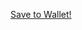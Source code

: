 [Save to Wallet!](bcwallet://ngrok.io?data=%0A%2F9j%2F4AAQSkZJRgABAQEAYABgAAD%2F2wBDAAgGBgcGBQgHBwcJCQgKDBQNDAsLDBkSEw8UHRofHh0aHBwgJC4nICIsIxwcKDcpLDAxNDQ0Hyc5PTgyPC4zNDL%2F2wBDAQkJCQwLDBgNDRgyIRwhMjIyMjIyMjIyMjIyMjIyMjIyMjIyMjIyMjIyMjIyMjIyMjIyMjIyMjIyMjIyMjIyMjL%2FwAARCAGsAXIDASIAAhEBAxEB%2F8QAHwAAAQUBAQEBAQEAAAAAAAAAAAECAwQFBgcICQoL%2F8QAtRAAAgEDAwIEAwUFBAQAAAF9AQIDAAQRBRIhMUEGE1FhByJxFDKBkaEII0KxwRVS0fAkM2JyggkKFhcYGRolJicoKSo0NTY3ODk6Q0RFRkdISUpTVFVWV1hZWmNkZWZnaGlqc3R1dnd4eXqDhIWGh4iJipKTlJWWl5iZmqKjpKWmp6ipqrKztLW2t7i5usLDxMXGx8jJytLT1NXW19jZ2uHi4%2BTl5ufo6erx8vP09fb3%2BPn6%2F8QAHwEAAwEBAQEBAQEBAQAAAAAAAAECAwQFBgcICQoL%2F8QAtREAAgECBAQDBAcFBAQAAQJ3AAECAxEEBSExBhJBUQdhcRMiMoEIFEKRobHBCSMzUvAVYnLRChYkNOEl8RcYGRomJygpKjU2Nzg5OkNERUZHSElKU1RVVldYWVpjZGVmZ2hpanN0dXZ3eHl6goOEhYaHiImKkpOUlZaXmJmaoqOkpaanqKmqsrO0tba3uLm6wsPExcbHyMnK0tPU1dbX2Nna4uPk5ebn6Onq8vP09fb3%2BPn6%2F9oADAMBAAIRAxEAPwDymiiivePECiiigAooooAKKKKACiiigAooooAKKKKACiiigAooooAKKKKACiiigAooooAKKKKACiiigAooooAKKKKACiiigAooooAKKKKACiiigAooooAKKKKACiiigAooooAKKKKACiiigAooooAKKKKACiiigAooooA9g%2BFen6bL4H17UbrQbPVbq1kZoYprdZGfEYIQEqTyfT1rR1XStG1%2F4ZaprF74Rh8OXlpuMAWIRMxAG3%2BFcgk7cEfSovhCb8fDzxIdKz%2FaAkb7NgKf3nljb97jrjrxWvcxa1efCvW2%2BIEMC3MKu1q7CMODt%2BQ%2FJwDu4GOtefWbU5a9uuvyO6grwiu9%2FwCmcz4d0Tw94Q%2BHcfi3X9Mj1S7uyBb20oBXBJ2jByOQCSSDgdPflfF3ivw%2F4h0m3j03wtbaRfJNukkgC7SmDxlQuck9x2ruxp0nxC%2BC2m2ekNG%2BoaY6BoGcKSUDLjJ4GVORnivNNe8DeIPDOmx32sWiW0ck3kovnK7E4Jz8pIxwa2jyub53qnoZO6px5Fo1r69Tqfg%2Fb6Rq99qmiapp9pcPcW%2FmQSzQqzxkcNtYjIOGB4%2Fu0fC7wjDc%2BONRj1e1hnttJSRZkmQMhkyVGQeCOGP4CuP8H6yfD%2Fi3TdS3YjimAl%2F3Dw36E17l43Fv4R8K%2BKNUt2VbjWpUSMrwfmRVOP8AyI340V3KEm19pW%2Be35MdCKmrP7Lv8v6R5Vb%2BEbnxzqOsavpUmk6bpsd0yqJpPJRF%2FhAVVOOMenOayfFfgjV%2FB8tuNREEkVwCYp7dyyMR1HIBzyO1dx4S8EaRP8Ok1%2BXRbnX7%2BeQqLOO5aILhyvVT6cnOetb%2FAMSPI07w14N8%2B0W1t7a9h8y28zzREqrym7%2BLGMZ74pOq4TUFsml%2FX%2FDWD2alBza1s2cTY%2FBfxTe2UVy8mn2jSruWC4mYSD6hVI%2FWsjw78Otd8TXF4lj9lWC0laKS6llIiLDspAJPr06V6J8UvBniPxR4lsL%2FAEWD7XZ%2FZlVGWdVEbbiSeSOoIOR6U3QtKvNV%2BC2qeH9KKNqtvdvFPGrhd5EgJGTjqoxz1xSVeXJzXXp21sN0Y8yjb599LnOaL4H1Lwt8RNFsr2HR9TluklkjheZvKIVDyxKEjpx8p5FUbrwRqfijx34gstPg02ymtGMj28cjeWBx8qEJz%2BIFaXgXwtrPhn4l%2BHV1i3Fu9ws5jj8wOQBG2c4JA612Xg04%2BMPjIj%2B4P5iidRqSad%2FdevzFyLlta3vI89vfg54osdIm1BmsJfJj8yS3imZpQAMkY24JHoD9KxfC3gXWPFsdxPY%2FZ4LS34kubqQpGDjOMgE5xz04r0H4MTSz3vix5ZGdpEV3LHO5iZMk%2B9Xvh%2FLbX%2FwfubG30tNXuIJm%2B0af5%2FkmXLhgd3%2B7jHrtxQ6048yfS34j9jBySXd%2FgeX%2BKfA2seEo7ee%2B%2BzzWtxxFc2sm%2BNjjOMkA5xz0qf4deFYvF3iyOxuWYWkUZnnCnBZQQNoPbJI%2FDNdZ461bUE8AW%2Blz%2BC30TT%2FtKi3eS8EhVvmYgIVDDvzWZ8GNYt9L8bNBdSLGt7AYUZuBvyCBn3wR9SK1hObpyb3V7f1qZzjBTils7X%2B82tT8b%2BBtL1m40hPAtjPZ2ztC1yEj8xivBIBXJ5HUtnvXE%2BHvBl94wN%2FeWE2nWNtA%2BX%2B0zlFjDZIA4Jx7n0rodc%2BEXiuXxNe%2FY7OKazmnZ47jz0VQrEkZBO7IzzxWh4O8DaTP4DuNcudKuNdv%2FOaNbCG4aIAq23qpBzg578HpWUJQjT5k9dPM0nCcp8rWlzi%2FFPgTWPCK20l%2Bbea3ueIri2kLoT1xyAenPSugPwV8UrPKjS6csUcQkM5lfY2c%2FKPkzkY54xyOa6r4qwC2%2BGHh%2BAWP2Dy7qNfsvneb5P7t%2Fk398dM1R%2BPF3cC90e0E8gt2gZ2iDfKWyOSO5pqrNqKW7bX3JMHSgrt9EmcroPwp8ReINFj1WBrO3t5eYhcysrSD1ACng9s4rovjBpdvpmh%2BF447OG3n8p1m8uMKSwVM5I685rY8U6HqfjD4Z%2BFR4bjFxDDEglgSRVwQgXJJIHykMPxrP%2BNUU0GheFYbh%2FMmjidJH3Z3MFjBOe%2FNJ1HKok31enyY4U0o3t9nc8dooorsOMKKKKACiiigAooooAKKKKACiiigAooooAKKKKACiiigAooooAKKKKACiiigAooooA0LDXdX0qJo9O1W%2Bs43O5lt7h4wx9SFI5pL%2FXNX1WNY9R1S9vEU5Vbi4eQA%2Bo3E1Qopcqvcd3axasdSv9LmM2n3tzaSEYL28rRkj0yDUl%2FrOqaqFGo6leXgQ5UXE7SbfpuJqjRRZXuF3sFXr3W9W1G3jt77U726hjOUjnuGdVOMcAnA4qjRTsmFy%2FY65q%2BlxPFp%2BqXtpG5yyW9w8YY%2BpAIzUc%2BqahdWkdpcX1zNbRsXSGSZmRWPUhScAnJ%2FOqlFKyC7NS28Sa7Z2q2trrWpQW6jAiiunVAPoDiq1lquo6bO89jf3VrM%2FwB6SCZkZvqQeaqUUWQXZovr%2BsyX8d%2B%2BrX7XkQIjuGuXMiA8EBs5HU0kOvaxbXk15Bq19FdT%2FwCumS5dXk%2F3mByfxrPoo5V2C7Lllq%2Bp6YZTYajd2hmGJDBO0e%2F64PPU9fWmWWoXumz%2BfYXlxazYx5kErI2PTINVqKdkF2Xr%2FWdV1UKNR1K8vAhyouJ2k2%2FTcTVGiihJLYG29zX%2FAOEr8RiHyRr%2Bq%2BVjbs%2B2SbcemM1WsNb1bS1ddP1S9tFkOXFvcPGGPvgjNUaKXKuwczLc%2Bq6jc2i2lxf3UtsshlWGSZmQOc5YAnGTk8%2B5pb%2FVdR1V0fUb%2B6vGjG1GuJmkKj0G4nFU6KLILsv2euavp1u9vY6pfWsLnLRwXDorH3AODUVzqd%2Fe28FvdX1zPDbrthjllZljHooJwBwOnpVWiiy3C72CiiimIKKKKACiiigAooooAKKKKACiiigAooooAK0vI0T%2FAKCGof8AgCn%2FAMerNoqJwctpNelv1TKjJLdXNLyNE%2F6CGof%2BAKf%2FAB6jyNE%2F6CGof%2BAKf%2FHqzaKz9jP%2FAJ%2BP%2FwAl%2FwAi%2BeP8q%2FH%2FADNLyNE%2F6CGof%2BAKf%2FHqPI0T%2FoIah%2F4Ap%2F8AHqzaKPYz%2FwCfj%2F8AJf8AIOeP8q%2FH%2FM0vI0T%2FAKCGof8AgCn%2FAMeo8jRP%2BghqH%2FgCn%2Fx6s2ij2M%2F%2Bfj%2F8l%2FyDnj%2FKvx%2FzNLyNE%2F6CGof%2BAKf%2FAB6jyNE%2F6CGof%2BAKf%2FHqzaKPYz%2F5%2BP8A8l%2FyDnj%2FACr8f8zS8jRP%2BghqH%2FgCn%2Fx6jyNE%2FwCghqH%2FAIAp%2FwDHqzaKPYz%2FAOfj%2FwDJf8g54%2Fyr8f8AM0vI0T%2FoIah%2F4Ap%2F8eo8jRP%2BghqH%2FgCn%2FwAerNoo9jP%2FAJ%2BP%2FwAl%2FwAg54%2Fyr8f8zS8jRP8AoIah%2FwCAKf8Ax6jyNE%2F6CGof%2BAKf%2FHqzaKPYz%2F5%2BP%2FyX%2FIOeP8q%2FH%2FM0vI0T%2FoIah%2F4Ap%2F8AHqPI0T%2FoIah%2F4Ap%2F8erNoo9jP%2Fn4%2FwDyX%2FIOeP8AKvx%2FzNLyNE%2F6CGof%2BAKf%2FHqPI0T%2FAKCGof8AgCn%2FAMerNoo9jP8A5%2BP%2FAMl%2FyDnj%2FKvx%2FwAzS8jRP%2BghqH%2FgCn%2Fx6jyNE%2F6CGof%2BAKf%2FAB6s2ij2M%2F8An4%2F%2FACX%2FACDnj%2FKvx%2FzNLyNE%2FwCghqH%2FAIAp%2FwDHqPI0T%2FoIah%2F4Ap%2F8erNoo9jP%2Fn4%2F%2FJf8g54%2Fyr8f8zS8jRP%2BghqH%2FgCn%2FwAeo8jRP%2BghqH%2FgCn%2Fx6s2ij2M%2F%2Bfj%2FAPJf8g54%2FwAq%2FH%2FM0vI0T%2FoIah%2F4Ap%2F8eo8jRP8AoIah%2FwCAKf8Ax6s2ij2M%2FwDn4%2F8AyX%2FIOeP8q%2FH%2FADNLyNE%2F6CGof%2BAKf%2FHqPI0T%2FoIah%2F4Ap%2F8AHqzaKPYz%2FwCfj%2F8AJf8AIOeP8q%2FH%2FM0vI0T%2FAKCGof8AgCn%2FAMeo8jRP%2BghqH%2FgCn%2Fx6s2ij2M%2F%2Bfj%2F8l%2FyDnj%2FKvx%2FzNLyNE%2F6CGof%2BAKf%2FAB6jyNE%2F6CGof%2BAKf%2FHqzaKPYz%2F5%2BP8A8l%2FyDnj%2FACr8f8zS8jRP%2BghqH%2FgCn%2Fx6jyNE%2FwCghqH%2FAIAp%2FwDHqzaKPYz%2FAOfj%2FwDJf8g54%2Fyr8f8AM0vI0T%2FoIah%2F4Ap%2F8eo8jRP%2BghqH%2FgCn%2FwAerNoo9jP%2FAJ%2BP%2FwAl%2FwAg54%2Fyr8f8zS8jRP8AoIah%2FwCAKf8Ax6jyNE%2F6CGof%2BAKf%2FHqzaKPYz%2F5%2BP%2FyX%2FIOeP8q%2FH%2FM0vI0T%2FoIah%2F4Ap%2F8AHqPI0T%2FoIah%2F4Ap%2F8erNoo9jP%2Fn4%2FwDyX%2FIOeP8AKvx%2FzNLyNE%2F6CGof%2BAKf%2FHqPI0T%2FAKCGof8AgCn%2FAMerNoo9jP8A5%2BP%2FAMl%2FyDnj%2FKvx%2FwAzQkh0cROYr6%2BaQKdqtZooJ7AnzTge%2BDWfRRWkIuO8m%2FW36JESaeysFFFFWSFFFFABRRRQAUUUUAFFFFABRRRQAUUUUAFFdRoHh3T5%2FD2oeIdanuE0%2B1kWCOK1KiSaVucAsCAAOScGr0XhXSNX0ay1jSJb2OAX0VnfW1y6O8W8gBlcKARzjletQ6iTt%2FWpag7X%2FrQ4mivRNQ8G%2BH%2FtfifTrFtThvNEga4WWeZJI5lXGQQEUqTnjk02fwJp15rGgWGmSXduuoaeNQuZrqZZRDGQSQAqLnGOvfI6VKrRaT6f8C5Toyu12%2F4b9Uee0V0N83g8R3UdjDrZlVcW80s8Wx29WQICo%2BjE1s6X4Civ%2Fh5da688qaltkntbcMNskERUSMRjOeT37CqdRJczEqblLlWrOForu7PwFb6l8OU12yuJm1bMshtSQVkijbDFRjORkHqfpU%2Bk%2BBNLv5dBWWe8A1DTZ7uXa6%2FK6ZwF%2BXpxznP1qZVoRTb6f5N%2FoxcktPP%2FADS%2FNo89orovDWgWus6Z4gubiSZX06xNxCI2ADNnGGyDx9MVs%2BM%2FAttoGg6Lqemy3E63iKtwsrBikrIGULgDggn16VTqRUuX%2Bv60FGLkm10%2FS3%2BZwlFdz488EWfhHSdFlhuJ5by6VhdB2UorqFyFwAcZJ6k1UbRtC0%2FwXo%2BtX1vqNzcahJOjJBdpCqeW2BjMTk5z60lVi1dF%2Byle3lc5GiuzttE8OReD4PEF%2FFqrJPqT2oit7qMGNAu4HmM7m7fwg%2B1aepeBdG0qDxT5sl%2FPJpKwSW7LMiB1mA2h12HlT1wefbrTdRLT%2Bun%2BaCFKU9jzmiu78S%2BGvD3haRLW6t9buHe2WSK9jljWCZyucKCh%2BX33E%2B1QHS%2FC48GL4h%2BwaxzqH2LyP7Ri%2FwCee%2Fdu8j8MY%2FGhVE1dC9m72ZxdFdnrGi%2BHdC0bQrqe11S6m1K0%2B0Nsvo4lQ5xgAwtn86n1PwPaQfDSw8T2c1w105DXUTspVEZmUFQFB6gDqetL2sbX87fMPZu9l2v8v6ZwtFei3HgHTNM8GaJrF9JeveXtzFHPBHKqBEkDFcZQkNjaec9%2BKS78DaNa%2BIPEAlub6DRNDRPOcukk07t91V%2BVVGenIOPx4Xto3a9fwt%2Fmg9lLTzt%2BN%2F8AJnndFdt4e0Hwz4p1eOysl1e3ZIpZpY5J4pGmCjKpGQi%2FMfcYGO9YGtx6RCY4tPs9UtLlGYXEV%2FIj7emMYRSD1yCKpTV%2BUXJpzXMiiiirICiiigAooooAKKKKACiiigAooooAKKKKACiiigAooooAKKKKACiiigAooooAKKKKAOv8P6vpU%2FhDUfDGr3TWSzTrd2135bSKkgGCrBecEdwDWhZ65ovh3w%2Fa6NZ6iL6W51GC6vrmOF1iiSNgQqhgGY5Gc4rgKKh003f0%2FD%2Fhi%2Bd2t2v%2BP%2FDs9T1jxrpOtnxVpjXsdpb3jiayvobUoZtuP3Uu1dzA%2BrA479hTJPF%2Bj6Xrvhu7gvo7%2B1ttKGm36QRyKwGCGI3quRyCO%2FB6V5fRUKhBR5en%2FAt%2BRo68m2%2F63v8Amej6RqOj6FYa9ZReMftenXdhNBa2hhuFxI%2BMMylNgIxjIJ61fPxF0jTfFWlW9hZ29xomn262Qu3EyyGJgBIwXcB19UJOPpXlNFN0Yv4tSfatLTT%2BrnoV74q0%2FQ7PQ08O34uJNM1C6lA8t1DQuw2g7gM5XINbV3458LweJ%2FD91p7SDTYrKaC4jWJg1t5uTgAgA7Se2eBXkdFJ0ItJPXf8Vb9RutJ9P6vf8zuLO80LwzoGvw2uspql1qUP2WFIbeSMImcl3LqOfYZrqrLx34abUFttSuWl0xNPs5UIif5buDnbjGeemenHWvHaKJUVLVvX%2Bv8AhyVUs7pf1%2FSt6HZeK%2FE1vr%2FhbREa48zUo7i7muo9rDYZJNy8kYPHoTV%2B18Qp%2FwAIFoumaf4s%2Fsa9tZZ2uU3XKbgzZXmJGB7%2FAJ159RVeyja3ncr20nLmfod4ni9dL8Cw2VlqEE%2Brx6tJOzyWomyhUgSKZUOCT34bntUela9bXXhfxYNY1pBqmq%2BUYxMkrM5jbcclUKgEHA57dhXD0U%2FZx18%2F%2BB%2FkTGpKLT7f1%2Bp6TpOt6XoekanYXfipdZ0qW0eO3077LMD5h%2B6RvXEeD6Ma5s6rZH4ZLpHnf6eNYNyYtjf6vydu7OMdeMZzXNUUKmk2%2B9vwD2jsl6%2Fiekah4jS78N%2BH7TSvGX9lNaWIhuoC11Huf%2FtnGQ31zVrRvF%2BgRafoej6jdltOfTriz1ILG%2F7sl9yHpyeOozjNeW0VPsY%2Fjf77%2FwCYe0d0%2FK35f5Hp2p%2BMdL13T7iKa%2FS2kfX0uYlkikKpbJGFU%2FKp7KBgc5PSn6j4o8P3%2Bu%2BKrCfUidJ1wRSxXkUMh8iROm5GUMRkc4z2%2FDy6il7CP9fL%2FJFOtJu%2F9df838jpLfS9ItbyJ4%2FGNvFKoZ0ngtbjEbAjaM7AwJBJyAcYrU8ZeILLVfDmkWcmprq%2Br27OZr9YWQeWeiZdVZ%2FqRXD0Vbp3abexKna9kFFFFWZhRRRQAUUUUAFFFFABRRRQAUUUUAFFFFABRXV%2F2PYf88P%2FAB9v8aP7HsP%2BeH%2Fj7f415v8AalHs%2FwAP8yedHKUV1f8AY9h%2Fzw%2F8fb%2FGj%2Bx7D%2Fnh%2FwCPt%2FjR%2FalHs%2Fw%2FzDnRylFdX%2FY9h%2Fzw%2FwDH2%2Fxo%2Fsew%2FwCeH%2Fj7f40f2pR7P8P8w50cpRXV%2FwBj2H%2FPD%2Fx9v8aP7HsP%2BeH%2FAI%2B3%2BNH9qUez%2FD%2FMOdHKUV1f9j2H%2FPD%2FAMfb%2FGj%2Bx7D%2FAJ4f%2BPt%2FjR%2FalHs%2Fw%2FzDnRylFdX%2FAGPYf88P%2FH2%2Fxo%2Fsew%2F54f8Aj7f40f2pR7P8P8w50cpRXV%2F2PYf88P8Ax9v8aP7HsP8Anh%2F4%2B3%2BNH9qUez%2FD%2FMOdHKUV1f8AY9h%2Fzw%2F8fb%2FGj%2Bx7D%2Fnh%2FwCPt%2FjR%2FalHs%2Fw%2FzDnRylFdX%2FY9h%2Fzw%2FwDH2%2Fxo%2Fsew%2FwCeH%2Fj7f40f2pR7P8P8w50cpRXV%2FwBj2H%2FPD%2Fx9v8aP7HsP%2BeH%2FAI%2B3%2BNH9qUez%2FD%2FMOdHKUV1f9j2H%2FPD%2FAMfb%2FGj%2Bx7D%2FAJ4f%2BPt%2FjR%2FalHs%2Fw%2FzDnRylFdX%2FAGPYf88P%2FH2%2Fxo%2Fsew%2F54f8Aj7f40f2pR7P8P8w50cpRXV%2F2PYf88P8Ax9v8aP7HsP8Anh%2F4%2B3%2BNH9qUez%2FD%2FMOdHKUV1f8AY9h%2Fzw%2F8fb%2FGj%2Bx7D%2Fnh%2FwCPt%2FjR%2FalHs%2Fw%2FzDnRylFdX%2FY9h%2Fzw%2FwDH2%2Fxo%2Fsew%2FwCeH%2Fj7f40f2pR7P8P8w50cpRXV%2FwBj2H%2FPD%2Fx9v8aP7HsP%2BeH%2FAI%2B3%2BNH9qUez%2FD%2FMOdHKUV1f9j2H%2FPD%2FAMfb%2FGj%2Bx7D%2FAJ4f%2BPt%2FjR%2FalHs%2Fw%2FzDnRylFdX%2FAGPYf88P%2FH2%2Fxo%2Fsew%2F54f8Aj7f40f2pR7P8P8w50cpRXV%2F2PYf88P8Ax9v8aP7HsP8Anh%2F4%2B3%2BNH9qUez%2FD%2FMOdHKUV1f8AY9h%2Fzw%2F8fb%2FGj%2Bx7D%2Fnh%2FwCPt%2FjR%2FalHs%2Fw%2FzDnRylFdX%2FY9h%2Fzw%2FwDH2%2Fxo%2Fsew%2FwCeH%2Fj7f40f2pR7P8P8w50cpRXV%2FwBj2H%2FPD%2Fx9v8aP7HsP%2BeH%2FAI%2B3%2BNH9qUez%2FD%2FMOdHKUV1f9j2H%2FPD%2FAMfb%2FGj%2Bx7D%2FAJ4f%2BPt%2FjR%2FalHs%2Fw%2FzDnRylFdX%2FAGPYf88P%2FH2%2Fxoo%2FtSj2f4f5hzovUUUV4JkFFFFABRRRQAUUUUAFFFFABRRRQAUUUUAFFFFABRRRQAUUUUAFFFFABRRRQAUUUUAFFFFABRRRQAUUUUAFFFFABRRRQAUUUUAFFFFABRRRQAUUUUAFFFFABRRRQAUUUUAFFFFABRRRQAUUUUAFFFFABRRUkEMlzcRwRLukkcIg9STgUAPs7K51C5W2tIHmmfoiDJrpY%2Fhv4lePebSJCR91plz%2FADr1Pwt4ZtfDemLCiq904zPPjlj6fQdh%2FjW7XVGgre8elTwKteb1PnTVdC1PRJFTUbOSDd91jgq30I4rOr6G1CfRdSuH0C9kglnmj3G3brj1Hoe47968Q8S6HJ4e1uawdt6D54n%2FALyHofr2%2FCsqlPl1Rz4jD%2Bz1i7oyKK6%2FwR4Z0vxMLyG7nuYrmEBkETqAVPHQqeh%2FnXOxaZPLra6XjE5uPIPHQ7sGp5HdLuYODUFPoUqK6zxx4c0zw1c2trYzXMs0iF5POdTtGcDGFHXn8q5Opas7BUg6cuWW4UUUUiAoop0ezzU8zOzcN2OuO9NK7sA2iuj8VjwwGtP%2BEcaQ%2FKfP3b8Z4x9%2Fv16cVzlDVnYuceV2vcKKKKRAUUVsXvhq%2B0%2Fw%2FaazO0It7pgsaAneMgkEjGMYHr3FOztcaTexj0UUUhBRRXd%2BCvC%2Bl63oOo3d7E7SwOQhWQrj5c%2FzppXTfYunTdSagt2cJRRRSICiiigAooooAKKKKACiiigAooooAKKKKACiiigAooooAKKKKACiiigAooooAK2vCOz%2FAIS7St%2FT7Sn554%2FXFYtSQTSW9xHPE22SNg6n0IORTTs7lRdpJnuXjHxBqPh22tbqzskuLcyYuHYn5R2HHTPr7e9ZOs%2FEiyTR4W0fM2oXIwkZXJhPT5h3Oeg7%2FTrt%2BHfEFh4s0bDCNpimy6tm5x2PHdT2P9aq6H4C0vRNWl1BC0zbswJIOIR7ep9%2F%2FwBddj5nrF6M9eXtJO9N6P8AAp%2BDfB0llL%2FbWtEzapMS6q5z5We5%2FwBr%2BVc38Wdn9uWOPv8A2bn6bjj%2BtepX%2BoWml2cl3ezrDBGMlmP6D1PsK8D8S65J4h1ua%2FdSiH5IkP8ACg6D69%2FxqKvLGHKjDE8lOl7NdS54F1P%2By%2FFtm7NiOY%2BQ%2FwBG6friu%2Fg8N7PipNf7P3Ag%2B0qccb2%2BXH6E148rFWDKSGByCO1evTfEPR28OPKl1%2FxNmtdvleU%2FEmOmcYwCSetTCaUbveP%2BX%2BZjhpQacJuyumcxLdX2u%2FEyS5061jvDBLhI5sbPLT5SST0HfPqa9E06TWZ72Wz1o6I0DRnEFsztIPqrcEYry7wH4htPD%2Btyy324QTxbGkClihyCDgc4rp7DXfBWjeIJdRtr26nnvGfzZXRtkIJ3HA2gnJwO9VSaUUm%2B9zSjUTbm3a779Ct4d8MafP8AEHVopIFe0sWLRwsMrkngEdwOf0pur%2FEqeO7v9Pj022a1XfDHuzkEZG49iPbH41RsfGNppfj3UdSTdPp92xVmRSDjjDAHHp0q5qMnw8nuLrUftFxNcShnFuqSBd55z90d%2FfFZJv2UbPo7gpJcypySfN%2BBe8PpaeFfh9%2FwkAtEnvZRuDMOeW2qM9h3NcxrPjO58TLYW9xZ28TxTh2kjz83YAZ5A%2FGtbw34r0SXws3h%2FwAQb44VBCyKpYFc5HTJBB9qyNb%2FAOERtYLNNCmnnnWcPLPKG%2B4O3IA646CtZS95Wfu6GM5P2CUGttV5nTfFH%2FkI6D%2FvP%2FNK2fG3iJPDElndW9jBNfXAKCSUH5Y1wSOOerVyXj3xHpWtXukSafdectuzmU%2BWy7clcdQM9D0qL4i%2BINL119NOm3XniFZBJ%2B7ZcZ24%2B8B6GlKdouz1ubTqpTqSi%2BkbGx8RYbXUPC2ma4sCx3EpTJA5KshO0nvg1b0BfFOm%2BG7RYrbRLGJV5e9ZlZweQSF4Bx681g%2BI%2FEelX3gXS9OtbrzLyAQ%2BZH5bDG1CDyRjr71q6t4h8HeJ9Osm1S9uoJLcbzbxI2ScDKk7SD065FVJxU5uL6lc0HNS5teXv1JPiRBb21rpOtC2tnu1nUPxuSQY3YPTcMj8jWv4m8U3uieFtN1K1htmmuSgdZFYqMoW4AI7j1rkfG3ijSNc8Nafb6fIyyxyhmgZGBjUKR1xg9uhq%2F8A8JF4U1%2FwrY6frd1PbS2wTKojZ3KNuQQpGCP50uZe%2BovqrfqL2i9o%2BWS1X4lvwBpyXtnqHiJ7aCXUrieQxB%2BEQ9eOpGSevXFb0mk32uaNdWviS2sPMwTDJaljt46%2FNyCD%2BdcN4c8V6Nph1LRrqOR9FuJX8l8ElVPGGHXBGOnNV7u18AW1ncy2uoX13cGNhDEysAGI4P3V6H1NJyjyWW1v60HSqRjFK6vd31tf%2FM3fB0dr4e8CXPiJrdZbpgxBPXAO0LnsM9a1%2FCviI%2BI9F1S4ltIYLlAVkMQ4cbTg89%2BorlPCHivSYfD1xoGulktW3bZArEFW6j5eQc8g1q6P4k8HaHY3%2Bn2FzOsbqWE80bMZWIIwMLxjjqB1onJOLs9OX8Qw9SK5LSSS3PK6KKK5jzQooooAKKKKACiiigAooooAKKKKACiiigAooooAKKKKACiiigAooooAKKKKACiiigCezvbnT7lbm0neGZOjocGulj%2BJHiVI9hu4nOPvNCuf5VydFUpNbMuNScfhdjR1XXdT1uRX1G8kn2%2FdU4Cr9AOKzqKKTbe5LbbuwooopCCiiigAooooAKKKKACiiigAooooAKKKKACiiigAooooAKKKKACiiigAooooAKKKKACiiigAooooAKKKKACiiigAooooAKKKKACiiigByI0jqiKWdjhVUZJPoKmu7C8sHVLy0ntmYZVZoyhI9s1Xr0PV4NLn8S3qX8SNM0Fsts84k8kMUGQxjIIJ7Hp1q4x5loa06akn5HnlFd2NCsGaawTTLZdWRpS9vPLMFZR08pw204H97k0kfhvT38QQQiyY2jaSLlsO%2BN%2BwndnPrjjpScWlf%2Btm%2FwBCvYSul8vxS%2FU4WpIreafzPJhkk8tC77FJ2qOpOOg967e70Tw%2FY2EcFx5Yml08Txzjz2laQjOcAeXs7deKuLZWWl3XiLTrTTPLWDSH%2FwBMLuWkygJJyduCemAPumr9k03fpf8AC%2F8AkCoN2bZ5xRXRaPY2Y8N6hqs9kL6aGaOJYWdlVAerHaQT6da2r7RNH0u31i7OnCYwRWskVvLM48lpM7lJUgnHHXmp5Ha5MaTkr%2F1%2FWhwgBJAAyT0Aq3daTqVjCJbvT7u3jY4DywsgJ%2BpFbGt2sWjeKbR9MtiAUguY4Ml8MQDt55PNbtvo9h4qvY9RWW8toZ77bd2lw2QZNpb5G79MYxkZpqF9Ot7fjYcaV2116fmefUV39lo3h3UNXsLdYI%2FNNxLHPBAbgIVCMVy0gBDAgZANWfDNhp8lzpuojSEtJmvJrbymeRgwEZYMAzdQRtPbrxno1Sb6lLDtu10eb0V2%2Bm6ZojaLBqt%2FaWqLcXZikjL3GIVAAwuzcdx6%2FMauWmieH%2FP0a1%2Fs%2FwC0rqE9yhneSRGCIxCkLkYPTqO3SkqbfX%2BmSqDavdf1ocBDBNczLDBE8srnCpGpZj9AKYQQSCCCOoNeieHrTTpb7StSs7BbSRdUktSqSu4ZRGWBO4nn6VFZeH9L1t4pJbD%2Bz2GqNbOqyOfNUKWx8xPzZGOPXpR7Nu39dv8AMv6s7b6%2F8P8A5Hn9KAWIABJJwAO9d9Z6P4cvtVsoBBH5nnTJPBbtcBCoRmXLSAEMCBkD8q5SRba7Zru0ktbB1P7q0jM7SEjoQxDDJ%2F3h06Ck4WsZzpOK3RBPpGp2ojNxp13CJG2oZIGXcfQZHJpl3pl%2FYBTe2NzbB%2FumaJkz9MiumvZbvSdHGkvcTT63e3KXEqq5ZoCPujPXeeKZquyz0mDw9dXyfbGuDd3c0pZ0gcrgJlQxJ9SB1NDitf67f8Er2cf6%2Frr%2FAFsc7a6VqN9G0lpYXVxGpwzQws4H4gUQaXqF1FJLb2NzNHGcO8cLMF%2BpA4rf0C3ktJxqNxqLHR9OmEoeJnCzS4yERWAOT0Jx0rctbm6vJPCl1aKyJPf3Ekyx%2FdDNJkg4%2FwBkn8KuNNSt%2FXz%2FAK%2FUUaacbs4WLSdSmtTdRafdSW4BJmSFigA684xUC2tw1q9ysEpt0YK0oQ7FJ6AnoDXZWcraRd3Wu3NxJ9ihknh06338TFiRhR2QZyTVCzvrm58A6tbSy7obaS3ESYAC5ZienX8azaXLf0%2FFj9klo%2FP8P6Zy9TNZ3SRQytbTLHMcROUOJP8AdPf8KbLBNAU86J496h13qRuU9CM9R7119%2FqV1daD4YvbgNczJdSYRQAWCsuFAA46Y4FOMU9zOMea%2Focxd6TqVhGJLzT7u2jY7Q00LICfTJHWlt9I1O7t%2FtFtp13NCM%2FvI4GZeOvIGK6W6tLHV4rjxAlhemX7eFls5ZMifcTlUKqGB9ucU%2FwswHie2Wb%2B0LV0mkNnYlWMSZzwWJyBnIPy9uacYXdjR0482j0%2F4Njj47W4lglnjgleGLHmSKhKpnpk9BUVdjZXl2%2FhjxNYzSL5UG0rGgAUMZfmIx16d646o0smuqJnBRSt5hRRRSMgooooAKKKKACiiigAooooAKKKKACiiigAooooAKKKKAHI7RuroxV1OVZTgg%2BorQ%2F4SHWg5caxqG8jBb7S%2BSPTrWbRTuxptbF4a1qoheEaneiJ8lk89trZ65Gec0JrWqx2628ep3qQqNojW4YKB6YzjFQWVpJf39tZxFRJcSrEhY8AsQBn25rtP%2BFUa7%2Fz96d%2F38f%2FAOIqlGUtjWEas9Y3OQXVtSSzNmuoXa2pUqYRMwTB6jbnGKcdZ1U2v2U6leG327PK89tm3GMYzjGO1db%2FAMKo13%2Fn707%2FAL%2BP%2FwDEUf8ACqNd%2FwCfvTv%2B%2Fj%2F%2FABFPkmV7Ct2Zxlpf3lg7PZ3c9s7DBaGQoSPwoe%2Bu5BOHup2E5DTBpCfMI6FvXHvXZ%2F8ACqNd%2FwCfvTv%2B%2Fj%2F%2FABFH%2FCqNd%2F5%2B9O%2F7%2BP8A%2FEUezn2F7CttZnFve3UlxHcPczNNGAEkaQllx0weox2qW41fUrwxm51G7nMbbkMszNtPqMng11%2F%2FAAqjXf8An707%2Fv4%2F%2FwARR%2FwqjXf%2BfvTv%2B%2Fj%2FAPxFHJPsHsK3ZmBpninULPV7a%2BvLi6vxb7isc1wx5KkcE5x19KoS6vqc88U82o3ck0P%2BqkediyfQ54%2FCuu%2F4VRrv%2FP3p3%2Ffx%2FwD4ij%2FhVGu%2F8%2Fenf9%2FH%2FwDiKfLUKdKu1azOTTXNWilklj1S9SSUgyOtw4L4GBk554qIalfiSKQXtzvhZmjbzWyhbliOeCe%2BOtdj%2FwAKo13%2FAJ%2B9O%2F7%2BP%2F8AEUf8Ko13%2Fn707%2Fv4%2FwD8RS5J9hewrdmcbFqF7AFEN5cRhZDKoSVhhyMbhg9ccZp1xquo3bRNc391M0RzGZJmbYfUZPFdh%2FwqjXf%2BfvTv%2B%2Fj%2FAPxFH%2FCqNd%2F5%2B9O%2F7%2BP%2FAPEUck%2BwewrdmcnJrmrSyRySapeu8edjNcOSuRg4OeOOKpRyPDKssTskiEMrKcFSOhBruf8AhVGu%2FwDP3p3%2FAH8f%2FwCIo%2F4VRrv%2FAD96d%2F38f%2F4ij2c97A6FZ7pnLP4h1uQAPrGoMAQwBuXOCOQetRXWs6pew%2BTd6leXEROdks7MufoTXXf8Ko13%2Fn707%2Fv4%2FwD8RR%2FwqjXf%2BfvTv%2B%2Fj%2FwDxFHJPsHsa%2FZnJW2s6rZQiG11K8giByEinZVH4A0iaxqcYmCajeKJmLS7Z2HmE9S3PJ%2Btdd%2FwqjXf%2BfvTv%2B%2Fj%2FAPxFH%2FCqNd%2F5%2B9O%2F7%2BP%2FAPEUck%2Bwexr9mcpDr2sW8Kww6tfRxIMKiXDhVHoADVQXE6xSRCaQRykGRAxw5HQkd8V23%2FCqNd%2F5%2B9O%2F7%2BP%2FAPEUf8Ko13%2Fn707%2FAL%2BP%2FwDEUezm%2BgewrbWZyOp6pcatdrcXGwMsaxqqDCqqjAAqAXlyqQotxMFgbdEoc4jPXK%2Bh%2Bldr%2FwAKo13%2FAJ%2B9O%2F7%2BP%2F8AEUf8Ko13%2Fn707%2Fv4%2FwD8RR7Od72D2FbscjNrOqXEkUk%2BpXkrxNujZ52YofUZPBp417WBG0Y1a%2BCMSWUXD4OevGe9dX%2FwqjXf%2BfvTv%2B%2Fj%2FwDxFcJSkpR3InGpDWWhJHcTRRSRRzSJHKAJEViA4HIyO9R0UVBmFFFFAgooooAKKKKACiiigAooooAKKKKACiiigAooooAKKKKACiiigDT8N%2F8AI06R%2FwBfsP8A6GK%2Bia%2BdvDf%2FACNOkf8AX7D%2FAOhivomurD7M9PAfCzjpPit4GileOTxFbK6MVYbX4I69qs6d8RfCOrzyQWGt288scTTOqq3CKMseR2FeHah4l13wz8P9Bk0Aoj3N9qAnb7IkxbbMNv3lOOpro9Ln1DxBdeGLi7VG1K98PakrkRrFuYkquQAAO1dB3nsw1vTToX9ti6T%2BzfI%2B0faMHb5eM7vXGKSy17S9QvDaWl4ktwLdLkooOfKf7rfQ14MNN8RzeENKSPxlE8Og30aXlmLCPOnmJCWYHdm4CAgbRkNn2pPB%2FjK0bwP4y07UNPbVIbNnupLgTG2a6V5QAMBcx%2BuAeOmKAPZ7jx%2F4VtbOxu59ZgS3vmdLZyGxIUbawHHYkCpj4z8OjVb3S%2F7Uh%2B22UTS3EOGzGijLE8dga8Qh8N3n9l6z4X1DxX5HhjSHtHUppYlMvnt5mAyneMPgEgn3wOK2X%2BI1n4S8b3GgQWBg0TTLKWOKMAzteS8Mnz7Cyg5K8kj1oA9UsfG%2FhvUrW3ubPVoZobi7FlE6hsPMRu2dOuDmtS61Wxsr2ysrm4WO4vWZLaM5zIVGSB9BzXznr174i1ayi1nxgiW%2Fhlrj7ZpunQCMtPKQSkBeIB0Own52HGORmrc%2FxZtdRu9I1GbRJ9Pm0Dc1lYmR5Tfb08sr5mwbNq%2FNkg56e9AHtGo%2BP%2FCuk6w2kX2swQX6MqtAwbILAFRwMcgj862LLVrHUZ7uG0uFlks5fJuFGf3b4BwfwIr56n8Vaa3jjSrTwx4ba703S7W6EYuLpoTcrIgZzulXcpU7gMkk9scV3kEKeJPB3hqztvBhl8PXKRzzSf2wYmtOSpJPDyYUk9eelAHpN7q1jp09pDd3CxSXkvk26nP7x8ZwPwBrHT4g%2BFZbXULpNZgaHTiou3w2IizbRnjueOK8v1C18W%2BFb%2BTwh4E23DPM2qpdTNHhIpCUWFfNzuK7R8wbJz0resPAt9Pc3epX9xDBr0ccRi8RDY0bk8OhtQ3l%2FKuUyepO4cigDu5fGHh%2BHw5H4gk1OJdJkOEuiG2k5K%2BmeoIqKy8deGdRtIbq01eGWCe8WxjdQ2GnYZVOnUis%2FWNOsfGGn6p4f1azt4NPVk%2BxzpdqfObbnfsUgrtbsTzXh9h4ovPAPjC28NaWrwaNYX6R6rMIPP8AtTqwEkwBVjGSgHyqTjHHWgD6U07VrHVoppLC4WdIJngkK5%2BWRThl57iqWjeLdC8Qm8Gk6lFdGzx9o2A%2Fu85xnI%2F2T%2BVeRCz1PUvCevQeDtUXXrLWryci2ZFsnspGcOzZkO6TsuOPWuJ0S8tvDOqQ%2BOtD09jbWG6PUdIa5ZRAzAwoRK2fN3MWb5VO3ofWgD6WsfFGi6nLZxWWoRzPewtPbhQf3kanDMOOxqj%2FAMLA8K%2F27%2FYn9swf2l5%2F2f7Pht3mZxt6YzmvFx8U%2FG%2FjrWbez8EaXHpskULF490MobkHO6RAF%2Bneukl%2BGmpahqWl6941kj1u5nSO2uLdWSx%2BwgkuZN8bYlKksMAZO7OeKAO5uPin4ItbmW3n8Q2yTROUdSr5VgcEdPWujm1ewt9RstPluUS7vVdreI5zIEALEfQEV8yeO%2FCej3uoafbeCNECQ3F1LbrfSXzYnlQZdNsp%2BXbj72cHPFd7rt5Z%2BPfEHhzw3fWDab4ih82R5kuGmWyC7X2grtSXzEUcg%2FJn1oA9B1H4k%2BD9J1Gewv8AXbeC6gbZLEytlT6cCk0%2F4l%2BDtUv4LGy163mup3CRRqrZZj0HIryzxLrOqeH7TxtqGjbRe%2F8ACRRxbjbrKdhhyRhgfQUzw7rWq%2BIdK8I3%2BtbWvF8VCIOLdYjsEOQMKB3JoA%2Bga%2BY6%2BnK%2BY65sR0POx%2F2fn%2BgUUUVzHnBRRRQAUUUUAFFFFABRRRQAUUUUAFFFFABRRRQAUUUUAFFFFABRRRQBp%2BG%2F%2BRp0j%2Fr9h%2F8AQxX0TXzt4b%2F5GnSP%2Bv2H%2FwBDFfRNdWH2Z6eA%2BFniPhyxg26vZad4417RbbTJPMuIry1ihWMysxGC3YnPX1HrR4UWw8T639un1zxJfKdOuYI7rUNPWKBI3XDESDj%2FAPVXmdul1q3iZV1PV9R1S21e4mS80%2FTrgvdlYMmPzFf5SoIBGc%2FKDjFdxrHiXwlZajez2F34wbQ7SZI3h0meIab8wB8sL02tzkd%2FmroO8yPsHhbw7oereI4V%2FwBI0yeTRtMmtvnEt0q%2BZHdk5wG4PTI9qsWUug3Ol3uoNFfJYeJLSOwY2cHmzyXkZEkzbM9Cecj8hXR6ZZ6CnhXVLLVNGk%2FsnX5JNU0ryIE%2BRpECR28e7gXOAxAAIx3qfTLm%2FwDDnh%2BHWjp%2FheXw1o8jMY7W3c30TYCHOSEE3IDnjnNABaDULHwt4k0PTL%2BDSNRsTaZtJZRHaWiyMW%2BSRuSZFyWz0Y4Fc%2F4btvGOqandv4dttGQ6RdpDC8V4WSKHAZoI2wdyMeSTzmuf1jU3vddntdR0zxEvh60aNtRkKr9uuTIA0IuWJ2OA3CZHCnA5r1DwVb6p4b8U6hP%2FAGPFpfhfVIn1Ah4DG9kUAUI%2BPkXgM2Bn60Aeaf8ACTXej6m02tR2Mdva%2BMpb26jt5986yhcMFQ4zH6N68V2J8W2V74x8GvcXGqrDFe3U5vNXtRbJseI7VVjwQOB%2BVZ2u6X4d8Wa7qHjPS4LNobR3srWzKLjVNRVjJkqARIjq47hjirNh4f8AEPivTNJgA0y%2Fm0i4muJH1FXlsXEgwLdRycx4wV4C4HJoA39d0bwpqt94Ws%2FEfiA6ozwXi211IY%2FKnJI5Z1IAKnAAHUiqHiuPUvCOh22m6bdnUfDFvYNpOprDh5oC%2BS0xRRwVTPUgcjNVz8SPhtqnhuVP7CgtX08iKzgntoVaNpScvEATgBvmYjHrWJ4StNb8Kaf4n8R67rVreaVPazxQrdTPJBqdwyAowDYEisFK5zk8igDJ1L4l6W2raNY2VzePomn2EFvDcSRATWsyAqZ0XOC23AwTjk10Whalo%2FiTQ9U8K6nJqejw3pjZ0e2229oA%2FmCVnb7pl2jrxk4Fc1e6d4cvdM8Ox32gahodvqeoC6vNTmgjhiCyR5KQPziIHlQwOBUWmQan4u1zXvDnhOS7vNL1FIIrjUNXYySQiHLJ86cBSVIGQeMDigDR8RaP4a0DW%2FEn2e0giuLDV9P%2BxwxsTIIyFaQIuctk1vWPji18PzatealH4h0i3u%2FEBv43%2Fs8gTxFR%2B6Yt03YOcc8U%2FTLbSovEVvqeqaBqeqSWeVLSQJLcwZwd%2BoFv4xjKFeiCoPiFrviGPxZYX9zDoOo%2BF78JDZS3kcktgm92Kyyc480KG%2BYfwk0Ac3paX7zN450XStPmWHWbm4gMszLc3YbpEIxnOA2eOetQX9rrVpq%2Fh%2Fwvrui6dssvtc0TXczx29wZlEhG%2FA5U4wB3wDV%2FXdR1TxONOh8M6daaFoemTlpNYtYmgt47nbtkcSITiM8YON3IzXUjw3qNjqfhc%2FETxH4fu9OsxdGBriaR5rkyKOSZBhtpKY6Y468UAZvhxNU8NeHNK%2FsC%2FwBG066mspU1O11C9W3kE5YhJCrchlXGBxRLPqvjPUpvCviLUtHu5l0LdYeTeq8Ul7v2LIWGP3hBb5R27U7xN4F8E6Vq17fXer61qF9ao001xe3EUsHnquUhmOwMS%2BB8vcd6wLk6Q%2Bl6d41tdS8K6f4isXS5TS7ImKB4lBcK0f3jNvOD8wGABQBNr9pY33hOXTNC0%2BWY2aiFraeMqqXKkLK9tjJldiDuHYc4FdbNpcuka3b3Gnz2y%2BH8oNHfTpRNdW2QBcCKP%2BJWkJ3kk7Rk8VhW%2Fiy78E%2BCotXuotB1aS9upbnS5beNpPs1w5DShySNoCtj5ec9TU%2Fw1ldfA7S2LFPELRyvpzawc24UNIZvsm35x8v3%2FwDaxnigDrdQ0L7N4r1yTSPFet20lwr393Fp9rHMiMoA2E8%2FvCMYXqa5bR%2FEOja1420SyvvFniS9vLW%2FVobW9sY41WYZGGxyO4NUNMuvENpY%2BD9TnuL%2BKTU7%2B2D3NjIywXKNJhvtRPLzHGB22iurtfh74ai%2BKjeJ019Wha%2FcJD9oXf8A2jvLPFjZjaAfu53e9AHslfMdfTlfMdc2I6HnY%2F7Pz%2FQKKKK5jzgooooAKKKKACiiigAooooAKKKKACiiigAooooAKKKKACiiigAooooA0%2FDf%2FI06R%2F1%2Bw%2F8AoYr6Jr528N%2F8jTpH%2FX7D%2FwChivomurD7M9PAfCz508O2njvxZ4x03WrOx06xsrS4ukh1CO0jCjIZG3qCGbONo9Cc16R4v8MXL3lufDmkW0U6W8j%2Bc0aG2JHRHh4DO3QN%2FDzWNb2Ph%2FS9UsfFVrrs0OiaRLOYNHFmzSq8uY5DyfMbLHdyCAOmBVXxfZjxHt199GXxLp0kDz20VxeNp0llGn31CjDSZKk5IyOldB3nNaja2VnFptxr%2Bpy%2BFvFFvdx3ogu2e5tnCg%2FPHFHlUUvkAdgpHevT9J8MafoHh%2B81fTLWfW7jUYVnltWmxFcu5DFkR%2FlTJOee3FV7LVNOk8B2h1LRobTwlNoQkkc3Zd0yOYAPvt8mTuBzXJXWnHxhoFqwZdR0PTJWk09bqT7CboEBRb9QyhFwRJyWoAkXxnpFpq%2BhweNbNYvES%2FaPtsSALHHkDyBKqgrISuzacnaeeK3NRk1Wxun8X%2BKNYg0iwltJLODTZoTKIHk%2B75mwkScgnp0OK5H4ffEnxVqFtrFveQPqmolUGlwtCkUeF3%2Bb%2B9VMcADG7rjA61Qt4PE03h%2BS7TxXL9r1yJrzV7VtNjxFAoKSMWPRgg4QbSe1AD%2Fhr4lv7rX5PD%2Bk2VtqCnXX1K6vlhVYhbnahaNG5TnBGOQDjFbXiXxkPB3xR1jTYbmPTor%2B0g8q5eMvBbOMszmNfvFunHc5NZXgmwi0nTr7QLtWSKCJvEuk6xGpeQIdsccnkDqcAtsYnrgit%2F4U%2BKkjsl0V1Sa4F7PNfXF4RbtHG5JjcKw%2BbcR90dM0Ac74T%2BHvgfXoY9RuVuVOsJJJpemidvMAhysuXxg5YAjOMA45rd0TQNJ1WQfD%2FWPDOr6Zbuh1OIXGpiY%2FJ%2B7AXb0HzHirvxL8CQ63rUM%2Fh7S7Z9cnlR7i%2BOobXtwmzGIWba2VHoOnvWbDq14vxEnsF8RLqXiDTbd2e%2Bnt47UOisCbLb9zDkg%2Bb1XtQBz%2FAIllXx1f33hSO%2Bj0Xw%2F4RhK%2BZcRmZmMLGHdlecEY4rt%2FAXg6103SdX1PwPrsBg1GKCOCaaBnEbxE%2BaSGwSDlselTi2%2BHuveD9SvNUsVEFpeS3epwR3MrGO6IAlIKsCy5OAR8p7CqNjoOq%2BE7XTtY8IeG7axguWl%2FtKzl1MFZosYgbzJc7fvFsLj0NAHE3d1B4D8Z2euaBfXGtaXr9vKlpC8jEs%2BBGC5f7%2FzZ6jpxXTRXV74vg0CHxBPZaPb6RrVvZz6e9qH%2B03iAnauzhVZWIx046157b%2BA9dj1OztoNDtbTUNFmVrySfUlUXTFg67dxwAF4%2BXPvzXotpFZa%2FwCN59d1m7N7rWn2zS2elyx%2FZ7e3mRwyKtyMLLhiRkg5BJ7UAbwZtb8cQ2un6Ot14UtJTGz2pSGKK6XIkEqHBkA%2BUYxjPNcotho2i3WveOHiu9W0PT2hTSGuLguhaQmKf5XzwrkdQPujFY2napbeLfHH2Pxp4Te4nmu3iOo%2FbJIo7eIE7U%2FdhUYDpuzk561DLoXwxk8RSX9tealJpADKumR2FyyFgpXPnbs%2Ff%2Bb9OlAGot34f8V6N4g1jxjqS3trp1wkVvNp6PapdsULDcoGS2RgFulUNR8PaBqvwwuLbS7FtEvrdTrywXb%2FAGiW4tRHtDCQAbVLHG0nIKk45rN0nQrLTfCWm63qHh5bBrWZJRqKXjzSXEysSkLW%2Bf3e%2FGM44xnHNWrG7Osa5fS6Dpa3F1qjPPrDXVwbZVhdh5tgC%2FHB2nzFw3PAAFAG14R8H3%2Bt614V8RJfWmr6NGTFcQQ23lRW5WIj5kY4ZskAkDkjNZHhCXxB4Q8UQ22j26eItK1JJ%2F7PkAVPM2KfM8vzDmMK7EMON23vXa6ToEWqQabYaBcong26nkg1PRmYDZKgy2yZj5j%2FADgfdIHHoaw7XVj8OfEenKuiQeHdK1KOdXMF99vFzIi4jOTkptZ%2BxAO7npQA%2FUNS8Ypc6R4V1%2FVtI0r%2B1LUtFH%2FZoP2eUtsVF2Hh%2BchhjFdD4c062hudMt9d8S2V%2FDp2p%2FZbRLazeFzqEa4PmNzvO3OSep5zVfRNLey%2Bx2ev%2BVrfiHUr2LWp1MogjtVjO1pQ6Ha%2B3g7eAc9K2bTxxqOs%2BKUsvJGlafBqr2qTxgXDX%2B0kAFduY0YfN5gOOMZoA9Mr5jr6cr5jrmxHQ87H%2FZ%2Bf6BRRRXMecFFFFABRRRQAUUUUAFFFFABRRRQAUUUUAFFFFABRRRQAUUUUAFFFFAGn4b%2F5GnSP%2Bv2H%2FwBDFfRNfO3hv%2FkadI%2F6%2FYf%2FAEMV9E9q6sPsz08B8LPIvGSxN4j1%2BWOLTdE1qFLU6VrV3L5DXGcecqu3DYTK%2FKD94A9agtte%2FwCEj8ZXk9hFbtJGpju7XxG32ee0gZR5ghQclCuSxbvjtVXxi2oQatuvptB1C6XcdSfUYWms9KTA8gop5jaToSM7mA6YrF8Pr4in8HR363XhZr6%2B025k8%2B7t5H1CeJdyuTL1Y4GOT0xXQd50%2Blal4N8S3V9ba5qejxaNpVw9hYaXJdRrA6JgpcAE5LYZlyDjFZ3juHTfED3ljZ6npl7pZsooNO8q5V4dNlU%2FNJKwyIlKgKGOcnivMn8M3muaH4cWbQZNMu7y5gsbW%2FSFY7WeJgdrPjLNKTklu6jpTrr%2FAISmy0vxA1toNomleUNLvbq0tikf7l8b%2Bv3icZJHOaAPSID4i8D%2BB7LwXfappulXd2zNpupQ3O1AqyeZN5rsAFyHAXAOc81Xu9GltrTWrzw94svr243m6vINQkRYdTgRP3jIUGZFwNhI46jNYN6%2BnaX4Zsdbm1O48Z6lYEifz5vtdhaLIwUB0kwQWXpg%2FeT2q54G8SeHr3x9qWv6hqlnp2hrDJaWmlXjY2RuFyqIMoEyDkD1oA6PTv7Xn%2BGdx4i8MabcprEkJgBuoWSS3tvLVxHaAAl41YjZnrzWXrd%2F4f8AGl9YaXqegXlhfm3RNX1jUbYwvaKE%2BR9zHADMCuWAznjmrdz43tLrSpPDfgjV3iu9R1t7KP7VMT9nhZMB7fZjy4gQoUDpzxVbXbrWpbey0zU00rXLPWWawuZtDhYX0ptwGwZJDgkEc5z3oAd4a8Qx6d4gswuinxHr1ukkepa5YRNcje4%2FcYkU4K7CFYkDG04zir%2FjjwzYy3dhcarpGjpqcwF1dm1dmdpgTzKDyLX%2B%2FJ1Fdfbabovw40a30axtZba3u45EfVpAo2SEnyxK6gEnL4XjjFed61p%2F2DxDoXh7xtqeqXOq3kC2EF5pFyUDwSSbSJzJlnJYnPYjHFADZPCWqXt5%2FZx07RPDuiTWq3F%2Fq2mSv5M9sx%2B4JHGw9mx6YOa3PGd3aXmiarCNSvbrwmkFrHeXMIV0TayhDasPldi4AkBPA6c1h%2BI7fxPey28%2FhCK9vtH0WX%2Bw5dInZpI52t8gvJGCFZWG0c8nHSpNEPh611STT9J0%2FwATeIbW1VZLvToZo5dPV5ASVaE4HytnA7FQe1AE3xGk8OazoejeHrfUn8Rax5gI1OFkneGDeDIXKHC4U%2BmMLXNXGr2t7rtjomqLqV%2F4O0SdLOy%2Fs6ETpfXCN8gY%2FdLMjMMKc4xgV2M1n4A1TVtR0vwnI51LVLaS4WbSmjjFv5SY8pSFBVX7qOvNcX4J0DxF%2FYUNob%2FSdLFj4lieOHUEk8x71UG1Pl4wQenXjrQB2Gt%2FE2G%2Ft7XRdLsNETRrhvsD2mszGCSAoOfMQH5EGAAT3GK0fDFnrXhG0utN8OXkWs6fqIDaRN5nmWlqU3NceZIgwgJYheuSuDivH4pLCK5%2BICa6bBtUcSLbkpnM%2Fn%2FN5W7kd%2FfFdp4EuPGPw9%2FsWzu7Sa%2Bs9eE%2Fl6Xhmlg8oE5VSQqhi4Y4zkD1oAW58WQaHoiaRqq6VrWtX93FKbzSpvtLsQdvmMQR%2B%2BXI2DGDiszVL2LxLoF1YXs2naZpdhqz3F59om8rVLplTa0hhbgyMG6cfMCK7svpHg%2FUksPFekeD7XUriF7jT76105Y4YmToHyN2d2CMeleN6l9ut%2FG%2BoDVo9J%2F4n4crfXMJaBY5X4uIs8qODhuTjNAHvPhrVvA8PgjTNV0zTJmjspXWyt%2FJH2qWYALI0cYb5mIOTjtmvOPhNceG9XsNUs%2FGMtlNb2DKdNtr6VVKby7SCMEjJJC5Hrit%2FwADppUHwkjtLhpbm%2B%2FtC4TTn01gt07BhuNu5%2B6SvJPHy5rndWsrK08KX1xqnh2PRPFN9dWv2eOa3SOJtkgBNuo%2BZRt2mTnknNAEEctzrXinVotATULe605HFto11D5cZ08ANJAVGW3Mxxt7561o%2BDdX8R6H8TNMnvbeCW11WOPTlWMs0enoW3C2zxtkjAwUOSB1q%2Frk%2FiLwz4k%2F4S3%2B0PCQvUnXSrw21vIqo0hDF5eQSQFHOelWdO8e3WpeL9Et7Lw%2FpLaPLqYhudQWzG2W%2FwCfMmhbPG5cEEjdg80Ae718x19OV8x1zYjoedj%2FALPz%2FQKKKK5jzgooooAKKKKACiiigAooooAKKKKACiiigAooooAKKKKACiiigAooooA0%2FDf%2FACNOkf8AX7D%2FAOhivomvnbw3%2FwAjTpH%2FAF%2Bw%2FwDoYr6J7V1YfZnp4D4WeQG6j0SeHVrLUYLjwDNJMuotPa75IHGVXcWzI4MxwAB8uPTmufs1bSfDmj6TB8RLBbDUYZLewLaE7O6OxVgG6rliRzit%2FwAPaHa%2BI%2FC03jC8vlsfEonniXWWxmNVkMYGwkJynycjvnrXm%2Bg6%2FJp3gqxh8E399Z64zhNRjSy8yGVi52u0jAhNq46YFdB3npniGDSvhN8LrexubObV47mdbeb%2FAEgxsJGiYGRCdxThOAOma8xvfibLrfgDUdAeaPTQpJjQweYbuMsNsWQPlZQMlyfmrqP7a1LSZIdP8VWVtr3i7XALGD%2FSNkT6fLwBvjG3%2FWKe2cHrVLTta1LV9X07QfEF3ceHLrS72X%2BzL37OHQcFRFlgF2qo4Y5zQBH4cMvgnxpH4J0vSRq81xHnVN0iot4DH5kZUPkR%2BWHbOD82K67WPh%2B3gbwjrUmhWcOoWtxdLNLBIq74rQIRKokcnnAPI5GeBVW1ksNY8JeIpnGn63Nf%2BSBdXl6LWW%2FMTMPnjB%2Fd%2BXjC4%2B%2FgHvXkur%2BJfEmreELDwyun3UOn6Um2dFiLbnBLBn%2BXK4BPGaANi%2B0%2FXA9j4nsIorS7022S8sdOEaMYtNXJjnaTOHOTtIPznGSMVJo2p6t8V9XtdG1XxFBpVzC7SWKwWODI7Al%2BUxg4XOSea9Q8LapqUkuk6HHq%2FwBgsj4KtrpZSiEQzFtvmfMOw7E4rhJdZuv%2BFpabPYwNq%2Bp6e7mbVL4fZBMpRlVWGNiKOdrfxZoA6PW7%2B0Hhu3udIhntvD1lHKll4gubg3COXPzq1u3zkmTKBmHy4yOK5LwfpUWtaTFb6JrbX%2Fiy9IjuvOic%2FYLNuJSDIdpZWKkFTu54ro%2FF%2FwAOvDHhTUrjxBZOlz5TR7dEjYs0OQAZAQxc7f8AWYIx%2BFV4NIPh%2FX7DxdLdjXdE8VKNPvLm7AtWH2hgGJVeg2qfSgDpvEOhWXhF9NutY8Wix0mWwh0y8iS1kLXbICWcMhJRmxndjPHU1n%2BH%2FEmu%2BINXj%2FsS9svDmmX2YdMWSxS4a8MIPmEsMFcAZ%2BfH3uM1keLPAXhXStNTTdAgsdX1fWdQeK0k%2B2FTZqwJVcBiGC4xluua9L0HwZod14fvLHVruDWry6iij1GVZApYRnMakI2BtxgEYzjmgDxPxZ4lur3xt%2FZ9xow0XWILyCOyaCVMWqttLB9gAl3cHk8dKtSeI%2FE%2Fh%2FXNV0rTtas7zXLjxAUFm%2Bnr%2B9kYBRMrt8qfMAu3PGc1f0aw8C3OgmDwppFxrfiGzRpRd3CSwKCuW3dSu4DGF74rVlvNVt7LR9Q8ba%2FcXFrd2iXFki2qfaLPUST5biJAGcKA%2FwB75STgigDHsNasfhitzdeKfD4vfFmo3Dy3Vu0i7UhY7lcEBk5bdwDmuk8VeIPCd54H0LXPEF%2FLrF7vn%2BwNZ%2BbZlwZFWQfKONi7RzjO04612VtDLqPhuw0zUb%2BHxHZ6pMVuprp1tZEjKhggROSwI5XgjvXndlonhXQfjrp%2F9hThbGFJRepz5FrutyF%2FeknO4lupGDxQBV1vwBdxaVd%2BMfBurjVNOnt5FitrqMu0duVIkYNK2cjaT0z6VW8J6Vpnj6CDW%2FEumSweHNA0NdPe5W46zQkMW2r82NjnjB%2Bua6%2BeHwF4Ftda1QaVp8a7GtLT7LqDzvcpInIZQx2AnjPbrWPY%2FGKDS76yis7O5i05fD8aWmleSxBu9%2FyhXI3Mu0bQ3IOPWgDkbO%2B0rxz8YdIsba3ntNEX%2FRooop2XIRGAcEYILYBPf1rc8f8Ag7WPE3j%2FAMWX%2Bl3DSS6IbJobRyMMGhUkgswAxsyfWqvj6bTYNO8P68lhNJo9xdTPNodyjwhZyoMjbz8%2BCx%2BnHFdxdeIfCHjv%2B17nxB4fuZtP0AQLA2yYTETL82Y1wQAUHrxzQBw2m%2BIPEfj7XfD2mpe2mqRm5h1LUYI7JLcweXIA25jjzMKe2c5r1jWPC2gap8QdINldraavpnl38lqkbeXJAGZQcDCBix68nj0rjNN8XXGnTNoUWmW914S1K3e4sVluPLeOx%2B46KuNzPy2FJ3HtWzLp3h7wjrHhK68JW66bNrN5FHcxs7GR7Z1LYZHJK8gdgcjGaAPXK%2BY6%2BnK%2BY65sR0POx%2F2fn%2BgUUUVzHnBRRRQAUUUUAFFFFABRRRQAUUUUAFFFFABRRRQAUUUUAFFFFABRRRQBp%2BG%2F%2BRp0j%2Fr9h%2F8AQxX0TXzt4b%2F5GnSP%2Bv2H%2FwBDFfRNdWH2Z6eA%2BFnjKa%2F4b8RxzfDG7jjiuLqR5Gm0PY1qNjGfhmJO4hMN8v3sj3rgdL8b6bomqa7rWh6XqaaHcXMUJsjbgWgiZNriQBuJPvbRnByc103g%2B88L6lb%2BLYpIBpOm6bJEYdQwq3iPJI2798ozhmAUAfwtipNJ07To0ln1Dw7ez3s8bLrlnZtGlpp7EYVzEeAwT5wRnHJroO85rV9Z8PeK7Rdfs3vbLVrG5GmeH9M0wIJdigvC7xklvvEqSh64AFbmrG8nsb8fFDelmulW7WRtwd%2Fm5G7y%2FNwDPj74HSpL3wJYX09jrukaDqculWUKWdmumypFcXBUl1vN%2BACpHGThs4qj4TvLnUGdPE%2Bn3upWthfTHR7S5kEs1zPna8LF8htq844HFAEXhD4aJYeBdV1vxJpF%2FIs0kD2cNnblr%2BEJI247GAADDaTgn5cmtfwzYeKfGHiTxBr2jE2fhrWXMUsGo742ljdArSRhQVZgAQDnGa9A8Y%2BI9Ln%2BGVxrFtLdT2TNGiGwl8ty3mhNoPpu4I7jIrmYtY1%2FSdG0C18U6TNaxXV9B5H9j4tUtWL4EUoycgnkgcEUAVtFbW4%2FEV1o2o%2BGtNt%2FDulWp0%2BXV9UgljM9hG%2B0DzD8jEj5uy9TUen31rpvhXUL%2FWbGyvbeO4capBOu66ay8zFr5aEgFMkEbiBtHFa%2FjHx1aQ6rc6B4lU2Ok3waxaA8T7CxH2sNyPKIBAGN2RXKafomseC7vXGuzHf6PqFtAINY1BTPawRBsoJFb5mGCqjA6kUAdVdeFPt3gA63o1vdW%2FiEgyNe63H5V48asQySFQTgoNoHdcVx%2FhPxL%2FwlQ0%2B58RaVYDwvHcR6Pb6VaoSi3UhBjkKMcYALDIOeehq%2FaaR418JeIbUraa9r6QQTJdSG7321yzr%2B7KI7cBc4OepHFX%2FDdhq%2BvW9jo%2BtWGmaBq1pq8GrJZwWoh8%2B3iwGbC5GcnGTQBgx6f4f8L%2BP9QOiQ22narDM8qjxVtt7RE3kBrYr8x5Hyk8bc1s6pYN4d8MWkHgvUNOjTWZZW1LxEZsRW5Vg4BnQYUFiyDcOc461wfijwvrni7V9dutP0nVdRvINburf7UZg0KQq52xqCcggn6YNdLq0t5qEun%2BGdZ8H6zZ6bNGFsLHTpY4DPIqhpjIAdrjKhhxxzQBe8O3OleGvjSy6V4h0ePw5qkbMltZXimNXVFVQ46BixOBk5zWFetJrvxtRSdWvtU07xBHtVUDwW9isgJJx8y4Y%2F7oBrS1n4Z2Ol6H4lsfD08V1cwX1o6sRmewQLuYs%2BBxj5vl7CrXhW48SWS3Lw6r4Ytpre1e4F%2FcWLtNeWi4zcGQHcyk%2BvOR0oAo%2BLta1jSdbe9toPDMNjot9LfQSQvIFu5mJRoyejTAHLKMYp3hWcXNr4gnk8HuRMsJ1zR0smLAnd9ma2jzk5PzuX%2Bq1s%2BEXttZ8XSNdT6L4lhuVAkt9PtdsNm2STOyScZboWHJ4qa0128ubfV9L1sQxeI7t4hDpujp9mvdsbEgvJ0I2bWxn7u4d6APGfDNr%2FAGZfXdtL4XvNV8RRNhNMuLMyRLHjLM6DDhhxjtzXqNhoeqeMvG2laqvh2%2B0ObRNFi%2BzR3do8FqbuOTIjycny8P2w2BWvrPiddE1dNJ1y00%2FR9YuEPn%2BIPs4RLiLo%2FlFfnDYIAJ6Fa5Ox8SaTaeL4LvStc8RatBHdi0ttL%2FtJmluZQ2RN83ymJhhdp5zQBo%2BOrLxN4k8Vvqtna22uabo1tGz2QWSa2muCNkqRhR8zKeSMgjAzU3hz4gW3iSQ38Wga6NaeN4NSTR7MPaylgUhMpLFvlUcZ6fN1rj9P8W%2BKvE3ji%2F8AD2nTxaN%2FasrQFI1aMW5QsxYBDw5xhmHWrml6zqlylnD8MdBv0%2FstZo79pXVjOZc7C%2B0ruK%2FPtJ6dqANqx8MQWOsab4butVsbvUtIsm1I3TzhlspoXysBbGUhOQzAjd3zRZ6zq1%2F8VNG1nXrPQXnnnTTbeKMuXMYZnW7hDdY2yQsnQ%2BlWvB9td6VpusX%2FAInskt%2FFFppFz9mhuEBN3AF3M83XzDuAUknpxWR8Pda1i4n0fV7mDSJ7a%2B142SiW03TW3yB9sTE%2Fu41HCqOnNAH0hXzHX04OlfMdc2I6HnY%2F7Pz%2FAECiiiuY84KKKKACiiigAooooAKKKKACiiigAooooAKKKKACiiigAooooAKKKKANPw3%2FAMjTpH%2FX7D%2F6GK%2Bie1fO3hv%2FAJGnSP8Ar9h%2F9DFfRNdWH2Z6eA%2BFny340ezsfC1nosWlyX0E93ObHWklaAu3mq0qtBjJ2%2FdBY%2F7Qra12LR7LUfEmmavZSjRdHX7PY3a3jq0Mjx7lRkX55dzn7zZA6dK9Ua1TVpdF8WazfWdk%2BjSXQH2edZIWEg8sZc4wenHqcV41EfD%2BqtqeswCx8SzH95dTa9P9ilBVeBGqH58gfmBXQd5g%2BGRP4gGnan4r1eaz8N6YE09GhjZjIUw4h2xEOMqWPmEHGMZzivZNI8axeJ%2FBeq2vg21S31jTMpZxyDI2Bgqyb5FC5Zc5BOR3ry34a69DZ63c6jb6Hf2Nuboym40u2e5Jjyp%2ByHPAQ43bvvcD1qbWfEmui1udYtNHA8G3F9NHc6XlsSuGyzy8bkJJU9eoxQB33ivxjoXhrxA%2Bl2VytnqmpiM6heGFpooGjVWjVYipRt%2B4rlSNpOTWN471m%2F8AiBP%2FAMI%2FHcnTG0%2Bwmv8AULRYxP5dxFyqCUYByp6qSOelReFtI8PeIoTYalFIukeE0ZoY79DA1y12GbDgkFdrKAuDzketQeHLnXJPD2qaz4V09PDraRcq99pQY7LlFXexYuCwbaMYHrQA%2FwABaxbeK%2FC9kviLVPLuvDF6L0hrFnLWcUaqEJUcncx%2FvN7Vcn14eIPAeqabDoL6R4Xubh%2FM1d737Q8f7wNuFuQJCCwAwOm70FZtt4l1LTYLDTn1P%2Bw9Q8T6wNZeaDayRWdwuBln4BDL0Pp1qzoOr6Drfjmbxdf6jdNq%2BjfuTZW8Ik%2B1qA0SumDliQdxAHH0oAqW8ni%2FUbvU2j0N18U2SompawNSjMccTrwRb%2FcP7oY%2BUk5GetXvD%2Fij4d%2BCG0280q6utY1iTba3d26XMeIGbLyhGVhgYHyjk9q1B%2FxILOfR9P0RdDvLhlGo%2FYi8rSnOY1hDf6xCrYkYfc3GsbxJZ6r4F1nw7qNveS22pSNFbJY7B9ht4Gky0PnkZxkDk84JPagDS8ZfDmPUFufEHhO2mvv7Xh89YBem28iSQlzcnewznIGwgYovdEtrz4saa1l43%2Fs%2FxLHaxpFZHTmuFQiDDneW2HKhj%2F8AXrmPFN54h8Z3OsXdnFJaaxDZm3vbGBS8VzZK5w8bkZfc54wMEDINN%2BHvhGXQvD9%2F4h1gXOnX0m1dLeCIveIQxWXZCfvZVsHg4Uk0Adp8U7XxBPNNDo%2FiKKd5mF5DpUViinZCAWZp88467T1zgA1y%2Bk3Gj%2BMobywu714rRdCl1PU51hcfZ78EKzADBKhGz5anYfTNV9F13UNHnFh4bsV0C81aRbq4i1Am3hgEJx5cbyfeDg8nqCeKw%2F8AhYGoab4o8TadqLxDS9ZlmivY7RxKkJkwrSxn%2BMhQcDODQB6N4a%2BG2gXGnaZLH4YlkE8mya7i1hkJgCgrcbA2RvPPl9VzUdrqnhDWtY%2BIeo390x0JU06L7SqSq6MoZBjaN%2F3wBx1%2BlcTpGp6honi5tH8H29hDc6xYRQWtxFc7sclhK%2BchZGA%2BZegJro7iS40PQNSt7fwp4ZuxdmP7VbWGqvPPO6NlWCLySrEsce9AFPXfDqawnhTS9JtpPFCrpFyIpDKbM7vM4kO85G0n7pPNP8RfCvxDrWqeEre3gitI7bSrazvbhJ4i0Eqs287d4LEAjp19at6T4l8TtZ6dZ6Tp0tnrd5Itxq2oakjWy3EitgRhmG07lwOADxxVDxx4Bu9J17S9bsdXji8WavqaP9iDrtt5JNzblPUqHGASKAO5TxJNp%2FghNetbeCNtCne1uLMopkvwhEQYORmPJ%2BbgH0z3qhc6zqHh5dU8XXnh6LRbecwx31jHfx3Bvww8tWDIMxeWDnAX5t3tVXxD4ETQGh8Z%2BI%2FHN9Fq0ES%2FvEgiZ92NpVBxuxuPbpXO%2BEbDwrdGYHSLN9Mto3kh1rU5mt7i5fDMCkedrbXG046ADPWgCw%2FxG1bSNOvH8Paeb3w7YanHbwXUhXf9n27mgKupkO7k7z0roPC3h7W7jxDp3jPRdKXSrPU7kNfac06XA8p%2F3hnDMRsJJC7AoYY98VR8J3%2F%2FAAk3hlrvRfGD6R4hdSLyFxEv267I%2BVvm9flX5R%2BFXfAKeIvD3ip7V9SguLe8nP8AaVvqEqwS%2Fa2YebJCmMyKcYVuh59KAPbK%2BY6%2BnK%2BY65sR0POx%2FwBn5%2FoFFFFcx5wUUUUAFFFFABRRRQAUUUUAFFFFABRRRQAUUUUAFFFFABRRRQAUUUUAafhv%2FkadI%2F6%2FYf8A0MV9E187eG%2F%2BRp0j%2Fr9h%2FwDQxX0TXVh9mengPhZ4JDp2manrN94C0G91jUtAumaXVboyJJFaMMzRiFlG1C0ilW3Kc4wOeay%2FDh8HD4fWQu%2F%2BET%2B0f2bc%2FaftIX7b5%2BW8rb%2BnXnpitX7BP8Pbq70zwrrNpdeLLuQy3mnyQMxuEyXQJnCrtjZycnnFYWr65Y%2FE21jsPDnh%2B0tZYpkebTo4Y1uLlAcsySgAKAOCD1yK6DvIRpsvhLwz4UfSL3xjH%2FbL2812LCVRA3mKd0ceAP3x2jAOeK66%2FwBObw%2F4Z1qbxjfR2uhanaoltYWMmy6d9wYuySDaZyMbyM5INXNRsP8AhJfC%2BmeF10690jUNEkjv4dMe4DXFxbRKUBSRflViz7QSeCM1yugaWvxa8RNp%2BtG9t30WQpcRPOSGhGURABwJAR8z%2FwAVAE3h3U9Ok13SrLUbqO%2FsbESnxBqruJLS53rm0Ekh%2B8UxtG4DDDC1vLaahfePNU02x1Kyk0vxDG%2BrWs1tKxEpjAjEUpxgxMchlAJI7iuY%2BKPw0h8GWOn3fhq3vm015f8AiZK9xuQkOgiBBxnJZuxronOt6fr8el2ejtDeeIHE%2Fkgpv02yyI5Y1IPB%2Fiyv5ZoAytSurTVLPRp%2FE%2BmaFbPpPigaNNJbw7YRbRRk7cuSdmSeOB04rRsD4e%2F4T7wd%2FZX%2FAAjX237dd%2Bb%2FAGIBjyfKPl7%2B%2Bcde2c4rkvEPhzw7GNSme61C20tdVl0nFzdNIEvV%2BY3bcfMu3jbjPvVjSfEF94n8H6h4f0HwxFc61agImraekduUQOArDo2SqkE5zzQBs%2BKfENpe%2FEC61zw54ssFn06B49mrXn%2Bjt5kQH%2BihOcjB3ZI%2BbFc94R1IeNnvtKv9X1C8RdBuJpjrc4e3guhgLKnXaqhs7iMjmsXSfC%2BueFLwxaj4Wlm1e6RmtBK8bR%2BSoPnkqSQTtIwex5rovGsZXwf4WbRLOPR%2FDV%2FDHHcXzKDMhZmBWR1wzrtySMYOKALXhG0u9S8KvHZa9NNqmkXzxXL6Tck3k%2BnooVEgOOU3cqDha1%2FC3iGDw94Tt%2FGHiKLxHrcpuJ4o5ZQs%2FwDZ4VzHnLEeWzhgp5OSKreBbPXLXXGufDjWWp2kunR6ZHq1rbiKG3dGBzIjEM7AYye%2B4Vj%2BO%2FGGsRWuh6zZLZRac09zCmnG3BRpEwkjyL91wW%2BZQRwfegDat9P0jUWu4PFc2s3tuJY5bV9QZHurErz9nmLDCNKcbVH3hjkVV8NN4RM%2Brm80%2FwAN6dKdfO%2B016JUlhs9o3Kijo4PQfd61d8OyPL4dOmeKIjZnRriIX6SHdcXt0zF7f8AeDPThec9RyK1%2FG9lqU3hq1%2B06fpNrqHiPV47EGSyRpLWKZGGGYfecEZ3A0AcD4a1zwj4buvFmsWcdu%2BuWs8r6YtyENqU83CeSAQ27aT0OMYqRtX8Prc6j4rsbrTtMsbxY8Wtiyxatauo2MYV%2B6odiS3Jyme9afjjwNqK6Dpvh2aCw%2FtGAj7Hd21ssX287ceT67wAWLMcGsT4VeANF1q4x4rjnhe8cjSlSTb55i3%2BcOM%2FdwvXHtmgDpfhxJZa1pyz%2BMPHgu7m6O2zsJdRDtC54VyjjiUHBUg8ZqzqdtNYahrVlLp%2Bp3E0NnKmla1rUYa8kvg2I47aUdUIy6gDdncay%2FF13cTeLtTsNOs9KCaHfw3SWNtZLHcSQxgSO%2FmcDA7j3qrJaHWp4%2FEPiufVNE0u81T7faXc14zxGFhuWGNUyUkwWIfAAAxQBJp%2Fh%2FXPiFp15aWOt298FiWOa38RXDyXdlMp%2BdowoIQEggE8kDmrfxD1GwuPDOnWEfhq30O0splAi1W0EM7hpFLG1AJBXqZM9mFasvhi%2FXwbqOuDVIPD32k%2BVPdmMnzLRWHkONhyHbIJbqc81x%2Fg%2FwAE3%2FiXW9W0fxbZaveXNjGpSZr35bYvGzqCCTnfhMY9OaAOm1s%2BEjqGk%2F2R%2FwAIr9o%2F4SOz%2Byf2SF87yN3Pme%2B7046V1PiVrW%2F%2BNei2FxpE0z2ttFexXllCDKjeY64mY9IR1wBnJ61wfhn4f6j8PP7O8Q6mLaS81F00%2BC1liDG0uJW%2BSRuoO0rnjnnrWr4DOgyeOdQl8R%2BILlvF0WtT20UccsixyorcKF5GwtuwpOBQB7zXzHX05XzHXNiOh52P%2Bz8%2F0CiiiuY84KKKKACiiigAooooAKKKKACiiigAooooAKKKKACiiigAooooAKKKKANPw3%2FyNOkf9fsP%2FoYr6Jr528N%2F8jTpH%2FX7D%2F6GK%2Bia6sPsz08B8LPlXxprl5bfEnWfEDXaaN4gtVhSytYwt0swZPLcmTG1fkOeQeuOoro4NG1DRPCdhpOtXcWtosMk39gR7IFQKxJb7XGSSRnIXPzZx2qhqfhPT5rPS%2FDGnQ6Bf%2BItVurp576O73m3WN%2FNAJXplAy8ivRrrwr4ZR44dBiMVncWk1yjWyhrEzRj5JZJcnDKenbrXQd5y3hDX9WTRo7vw14RfQtCtdRE%2Bqzvem5keFVHmKEkXfyu0%2FLz8vHJNdPfeOdOt9QtfEqeLJrTQGcxSad%2FY%2BWkZRyWfG9QcjnGOKzIdR%2BKd3Lo%2BkW0emym3hjv31OKd2hvY1O0xtIF25bO4gdhmuWv9Ln8YXuqxWGo%2BI5dYvibO4MloBYBkbJjMoBIRTnB69M0AeiXGu6td2Nwtz4gi0m%2F1RfM0%2B2S3iu0shDy%2B6T7reYMEb8YJwM4rjfhlqPi3xvqQ1rUp%2FLlsmCDV2SMYg4Z4PKAAIfH%2Bs6risjxt4KbQ%2FCmhaV4S%2B06jY37y%2F2rd2aeas2x1KbygIGwlwOnQ10Gi%2BJbmPTfEXgrT7aO80DStKuki1aPLCQiMsAWHyZO49PSgCS21HStT8Vrqms2Uep6knit9JsJRcGL7PAvzI2xPlkwS3LDJzyeKr%2BJf%2BE21G5sPCOuyw6TY6te3CnUV8l%2FNiX541KKAV27RzuBOea5nw74a1CDwzpd34c8Oefd30qImp30Ukc9pcMgO%2BPaCPIHBDnuTXSeE317xPqVt4d8faLa3cVrPLsu9ULxyykg8QjAD42jp25oA1H0jU9c8JL4Ubw3aaLo0B8z7UuspdFSGMmzqG%2BdsjO7jPtiuS8NjxNocXizyfC8c3hONZlu9LOoLiL92MlZiC7AJkfL6%2BorOiguvDfw%2Bt7DxB4bez0jUHaW4vIIZDcF4pCY1mVsKoJO0eq812UPje3v%2FBumRSabc6boUMAa7s7KEtLKgzuVUY82xXIaTPB4oA47U7zWfH8XhuzS2%2F4R3wo1wlhbL5iy7JFQ%2FPkhXYbCByccdc1qf2ne3PjvWPDV14Ri1X%2B0be2hNumpBECwKWD%2BYowCwXdjI6Y5rO8YXbeLPDOlW2j3ca%2BHX1VobWbUnELWziPiLjIESpjBJzXY%2BD1f4dazqct9pSSm%2Bgt1W18PK12Ydin55B1XfuyD35x0oANW%2BOyf2vdafpfh%2Baa1DKg1D5gyZA%2BcxGPOVJPBPOPesrVlutQ8TaB4x8SXrwaJpQhWPUI4fMa9kRzIC8CYMG5d2cg7ce9XNb1HxT4ZngXQbZ9Xs9QuI55td09WnuLlIyAwk2DYDjKjHZaTWNbuvGM2paR4T0jUdM0lme7124NsyTytjbLCq8hnKMpC8EkUAP11dC%2BJ3ieTUdM0uW6GmWqTs880tst8CSvk5baI8Z3bxnPSt2TwcNK0nxBLrF5b%2BIrrU1td1i0q2PlrEeAHVuykHjG7b3zWDL4%2BvLLwHfWGr%2BG1lsLaAWttaTRuJ2jQgLJcJwY0IA%2BYcbuK47SbfQtYGleINZ1ODUdf1AzKbC%2BlRbZEj%2BUCVgdy%2FJgp6kAUAWPED2aSxeJPD8U2seHdNjaC0iZHtzYSt8yHc2XmAYFvmyOx4r37wnftqfgnQb3UpInuLuzhd2ZVUPIyAnAGB68AV5De%2BO7ePTr6z0%2BCbTdPtpV0qLRCmyaSKcfNL5RO7euTgDjkZqS60fUZ%2FwCyYtW15tK0rSrGKbSLC3kX%2B0JnQkRuYGGfMKlhgdxigDGiuvD9t4j1nT9Bcz%2BKluHk03UZWeNDKXO%2BIxuTGAq7hubg545xXaS3%2FiLxV4RfVLrw2NW0vUwXk0xrxbQ2HkMV%2FwBaAHl3lS%2FbbjHINeb6nB4b8RaRFf3WnSaMLO7mF%2FdCPZNeLnaNgY4eXdy6jGMmuh1fx7bX%2BoS37%2BLtYtNG1FVj0%2Bx05IpJUCKEkEyHlNzcrycgk0AXLrTfEF74I0PX9JvhNpNpNFqcHhwqgaCKIljic%2FO%2BMEcgn5unFTaVpup6D4s0LX7PTio8UXy3V3eFgxijnzIbUxnONpAPmgKT04rnLu91Hw7q3hfULC%2BijstOaLT1s0kH9oywtJuZZYOqscYwPUetbdv488Z6%2FwDGHTrSOz1PTtJEy77Rrd1LW%2B9gJZARlcjAJ6cUAe%2B18x19OV8x1zYjoedj%2Fs%2FP9AooormPOCiiigAooooAKKKKACiiigAooooAKKKKACiiigAooooAKKKKACiiigDT8N%2F8jTpH%2FX7D%2FwChivomvnbw3%2FyNOkf9fsP%2FAKGK%2Bia6sPsz08B8LPmzRWuPAfxRaWHwdqE9jqLyGAXlsj3mUjYuYWBAAJbn1WuoeKxvrLTdc0ay8bvpeoKZV0vS541tIVVtpjaIfKFbBJA65PrVa38caBqPgfxJHLod8LbQ54yWa%2BJmYyz4O2TG5RkdO44rK8cSWU6R6%2Fpmm6na6DcXkIGrQaiUgaLID7bcYZejDp1Ge9dB3lu71a0tfGWkx6BqniSBYLiK91TT2uwLPTbUORJE0S42bPlyOVANa3hDxHY6Zfavf%2BHND8YavZXV1LuKtHJaiTeSzRgEYznr1xisXUfDjWmvwa5Bci60260wQ%2BHpkXZ590z7oIZgTmQkAktIAp71k%2BD9J1Sw0271xdQdPEdxfTW%2BmaWhKx%2FalbMmQD5ZG0twcDjrQB0dhqF1ofxIiivJbm0sdPR%2F7YtrZzHpcZmizAscWflZifm3dXJIrN%2BIMAOpaPY6PdReCLPUdPkluraVjaRuQ23bIsXDMR654roPFfwyvvENqNPtHl0m00tDK11NJ57aizgOc4YMPLZSBuz97jgVxzfDRtb8F%2BGvFRurm5h2q%2BqRyzM7CEOTJIpY8AKOgBJ7UAb3h0%2BLZtG1e1%2FtRBNZ6AbPSbKwllV7hEK%2BXdoucENyocYJx0FXfiOl99m8Opqusf2VOYFGnXyzNE8FwI1843D8nBHA285PNN1%2F4hWml6Vog8GSwW%2BjRPFpsmuzQ%2Bb5QVSfJKMA5wu18jjnHWtn4X6tpfildQhNzFewQNvFpcwmR43ZjulDsPuvjIQfdHFAHnninT%2FGNxrniHwRpUmqa7pYltDJcX0r3EluSiuPmzhQSTnjoo9KdpfhyXwvrU1lrPj3QXi%2Byvpd1bzXMpkgt3I3rECMK2M4zxk8iur1bxf4V%2BEmt3elaRBdXWoXpX7dLNcO5tyFHlk7gdw2vnAPbFVNAl8V%2BNLPXdS0vVdDvjYzNHCzaNGGvGCBhy2NuScc0AVfE%2Bl%2FDfRPhtZW0d%2Fq2qaOdUd0lsZ4mcTGPkElQMbQOMZ5rz6x1jxtp%2BqanoWnpqR1LVo4gjSO5vFijy6bGDDHydeox0rotL8C%2BLdW1K9trCa3msdRdodWl8lBHYXBbMqLGWHzIcDcnBB4Nc2mrW9z4nvda8TX7yXGnBLeK2tQ0D3YUGL5XXhNoAY56jIoA7%2FRPh%2F4nXSvDVhbeL9S0W8njle50ua%2FliYKsnPlIowPl5Oe5ru9EtIfCEup2ujeIrS5hu53h8zVZmlnOqsAFRmUDKlVGR97PeuObxpJqsyW4%2BJukPcTg28bDQZA438YVscZzXQeHvBPjRrOXSNX1Syj0m3ufK%2F480M13EAAZVkDbkcgkBj8w60AY%2FxEPhYa7e%2F8JRqer2uqrpMBuodNuUihvBuPyIrAlvmycN2xUPhPwHYa54ptPEcdlprWNrG%2F2nZAPsFzmMrH5K4%2B8hH7zd%2FFyK5f4tW%2FhTUtVnurHxUn2rTbZLJdPe2laR2iJUgyEYz7n0qbw94rfw14N1nU%2FCKS%2BTL9nWeGeTzF0rDlckNxJ5pZiAo%2BXHNAEGu6df63c313aa14Wv8AUry8iupZtNEhuLRUGC6seVjUAM3Xpmums7X%2FAIT280fw9LrFhd61pRivJNe0x2802ifJ5fnNl%2FO3tv6beQetbMGj%2BGNH0e08W7P7Vu9cddOmuLXNtE6zHyyyxkfLgDpjtWB4408fBqWHUvBuly27XSiCTUJ5xMh3bmMQjbkH5Fbd07UAdr408P6Vd6IPD1lY2t6tmomvraCJWvyHwBJEcYEjMMsx6jNec33wsn%2F4WXpcWufZLeDVIppY4NCUw%2BUYIlxtDLgEnB%2Buelel6lFpeh%2FCS71W6t7m4%2B020d1dGO4Mczs5ViFk6qATwOgHFc94Na%2F0vXNQ1Pw5oF3r%2Fh2%2BMI0%2B9mvl3QhVKy4835%2FvlgeBnb3GKAOV8ReH9NtLDT9St76aOKXV7cardalIG1SylJ6eaBhQFG7nJzg16BqHjOw0Txp4T0HSoEvrvULe3R9WuVEkk1o24L%2B8BDFiV3cjHJOKx%2FE2oza%2F46i8I2MUGpvFrEGo3PlQrF9mijYB0k3Y804bOQTxxirtzrFnpnxksmvtOjhvLlF0q0sSAxSASMUulYDABwVCcMKAPXq%2BY6%2BnK%2BY65sR0POx%2F2fn%2BgUUUVzHnBRRRQAUUUUAFFFFABRRRQAUUUUAFFFFABRRRQAUUUUAFFFFABRRRQBp%2BG%2F8AkadI%2FwCv2H%2F0MV9E187eG%2F8AkadI%2FwCv2H%2F0MV9E11YfZnp4D4WeUed4wTWtS0qXxbYSaXdbfI1UvbLJaYyzAQ%2Fx5OE5PA5rGbwTdaZpR07TPEcGofZdPuBBex%2BX5lvGQS0CxAneJCeWPK9q4rUL%2FSfDPgzSNQfwvpGp3WoXt8sst5GxbEcuFxgjs36V1fha3tr3XfDOo6LpllpF7qeiX7FbVSiCQNtU9zxxXQd5meH5YfE%2Bi6d4R16e9nsNHtU1qffZtG6pEPLNqqjBZcOT5gOc8YrqNZs7DUvGWg3%2FAII06K81bSII5Z4pbhoh9mKFY0JYkBhk5GM%2BtQ%2BD%2FC%2FjzRfiJFe6xrujanePZ%2BTNDNeO06WplUs6LtB4IwCeMmt%2BCLRbp5NX8IG20nWft89t5NywhTUZkPzq%2BMsy8lhjmgDnPhlpN1YaBoutWawW9jfG9XXTLOAJirutuMt0wSw%2BXHXnNc%2F%2FAMVj4Z1aHWLax09bERnSNMtoL%2BOYWbTH5fmwS2GGfm%2FlXUXuma5deCGl%2BwaNeadbyBLbS9CaS4t7oyS4kaQYyTG3zDB4O7PSsCT4S6j4Wv5BcavfjwsbuOWM2LBp4pBjbNKCoVVX5iWzwKAINVXwd9ssNLuPCp1XxteTrFqCXFxNbI85yJJAwOwgyA%2FdGOeK3JJvFOpaRZ%2BA%2FENpawW2szSW8GoW90kxgWL94I9igA7QoXJOe5q%2F440HXLnV%2FBuqeH7Wx1f7O9sseqyl5JZCA5DSsg2%2BSchiw7muZax8W%2BMLfTJdLl8N%2BH5rXUbtbUQXMkUss%2FSUqCDnoTx2PNAGRpOvPq9xpo8TWKXlrraym%2BMEm6S%2FkhO2AukYBhCcD5cAjk5rs9Wv5fhlo%2BjvpOk22jabNqMDay0F59qaNsnfFhsk5Rc5GDxV%2B38PaT4S8P2beC7CDVNVeC4aLXXXfEqqTv3yx8BsEqoxyVweleUafoV%2F4g0eafVPFEN3DqObprW0uhJLDcYws10uP3cSj77%2FAMIIoA7u51eH4lXs00edDtNTnbRodRiHnveop3rG0TY8sEHduHOeM1v%2BKrrxz%2FwjWjL4fvNO02eJpobjN1AyyIm1UIZxjOASQOmcGuF8QeFtWt7Hw3P4U1nTV0q1SJLi5srotBb3qofNuJHUEKCNo3H1HFdZ4W03SPiJeRCXRmj0HRAxtmaHEV7NIpWYk8hgHUMCpHXmgDmfDfhbQ9e8C6BbeIdUme5eGa7skW3OLe3ikYzJlSN27HU8jtUHh6C%2F1OCQeDtLtZNDs%2FFKX9o1xe%2BSzFEG2EB%2BeQRzkn2qroVtq%2Bn2N1oKzx3OoW6GfS79GLWb2iAvcxxygfMGztIA65BIqj4W8Yatp%2Bo2ekQ%2BFdMjXVtUj1DT0vIpUjikbCI8fP3RjgjPegAittAvNXjn1vRLt7z%2B3rptVECTSKITnCBk4OH9MGvVr621XxB8IpNGuL6yutceRXEazxgmNJw4Hy8ZEa%2FXis%2Bw1a78KWOr%2BFNSs9Zl1u8nk1GSbw5bmcQLK2Rgtgg5BHIrzrVtE1bTrvS5%2FCGmXyzWzSmWQ27DUY9%2BM%2Fa0UERqQX2eq5NAHY2evSePvE2t3trd2wsbcGGzubiVIXMLIC9tsbHyyHIL8le1HiDw1Frni7wudE1ODTdU0vTrdpreJ1nisbdHbMglY4cqzAbT1HNY%2FiC18N3N5oOl2Vn4R89h9rv5dOn3hij%2FAOojOfmZ14CkZJrZbwN4IS01zWNO8R6jYF7OWa%2B0i1khE8EBwXhaLquDgEE8HAzQA9vBbeLJpZ9XVNc8SadIzSDf5UN9bk7YlMkZCIQMscc9jXnPxJeOHxvH4a03y30TTHRbG0STcieaqPIvmcscuT1Jx2xXd6xrsXhzwT4WNjqf9naTPdzLM%2BgSK0jIEG3dnjzc43DoDmrerfCGw0XTTZ6HbXuo6tfstzBe3cWYrUQkOys6D5S4OAMHJGOKAEtL%2FwAfeE7%2BG1kitLLQbmdNLtbWC5inOnySkBWzgs5Xk4Y8961bVp9V%2BK9lY6l4bs9Q1bSoUJ1hdRKt5KSFRIYl%2BUMWJJTtnFcx4ovtcn07R5Ndh0Lw8NU1W2u5hBK8V9GQSvmsknACjqT0wK3dN0%2Bytvi3p97oE2pXmnS2ccV1qWlIs0Nzc%2BYS%2FwBpkX5RkYZsc8j1oA9tr5jr6cr5jrmxHQ87H%2FZ%2Bf6BRRRXMecFFFFABRRRQAUUUUAFFFFABRRRQAUUUUAFFFFABRRRQAUUUUAFFFFAGn4b%2FAORp0j%2Fr9h%2F9DFfRNfOWiXEVpr%2BnXM7bIYbqKSRsE4UMCTge1ezf8LD8Lf8AQU%2F8l5f%2FAImumhJJO7PRwU4xi%2BZ2OKtfh34tstOXTfM8J3tnDNLLANQsHmdPMcseT0%2FD0FXrHwL4o%2FtmG9vr3RbeO00%2B4tLWPTIHhEZlHDY7YPPFdP8A8LD8Lf8AQU%2F8l5f%2FAImj%2FhYfhb%2FoKf8AkvL%2FAPE1vzx7nb7an%2FMvvMg%2BA9R8rS7pdWf%2B1009NK1C7MrZe3yWdo2%2B8Jd2CGJ%2FCsj%2FAIVnrzJrA%2FtSyiaWFU0x4VdWtnDczE9pWXhnXlq67%2FhYfhb%2FAKCn%2FkvL%2FwDE0f8ACw%2FC3%2FQU%2FwDJeX%2F4mjnj3D21P%2BZfeM1bwxeXWl2WjaXdR6VpgR%2FtRsswzb%2BGQxsvC5fJbI5BrzvT%2FhP49i1O1l1DxvJd2STI1xbSXM7LNGCNyEHggjIweOa9H%2F4WH4W%2F6Cn%2FAJLy%2FwDxNH%2FCw%2FC3%2FQU%2F8l5f%2FiaOePcPbU%2F5l95gT%2BCvFOj%2BJJb%2FAMJ67DHYTQbPsGptJLDCxcnESLhUUAKAOwyKzrX4ceJ7jWpJ9V1PSobKf7yaXG8Mlu3JLwHpG7HG5hywyK7D%2FhYfhb%2FoKf8AkvL%2FAPE0f8LD8Lf9BT%2FyXl%2F%2BJo549w9tT%2FmX3nJ%2BH%2FhZqfhzw9BBa%2BIbp9QUPHJDLcO1l5bsd22Ls208H%2B9zVLwv8E18PeJdYmN%2BsmjX9jNZJECfPVJMDlsYzgGu5%2F4WF4W%2F6Cn%2FAJLy%2FwDxNH%2FCw%2FC3%2FQU%2F8l5f%2FiaOePcPbU%2F5l95zek%2FCK0tvCN34avNSvVsJNRluYxZzmNmiYBVSTjDcDnjGan0Twh4q0%2FXtIabUdKt9D05psWWnRPD5wdCo8wfdYg4Ocdcmt3%2FhYfhb%2FoKf%2BS8v%2FwATR%2FwsPwt%2F0FP%2FACXl%2FwDiaOePcPbU%2FwCZfect4h%2BGOoa94hSRL%2B20zRrS2mgsoNNDQSL5ijIYgYKls5AxkGq%2Bn%2FDTX%2FsmmwapdaJI%2BixI2l3FvbssqzR8xiVjy0WSSVGMnFdj%2FwALD8Lf9BT%2FAMl5f%2FiaP%2BFh%2BFv%2Bgp%2F5Ly%2F%2FABNHPHuHtqf8y%2B85jUvC%2FwARtSgul%2Ftbw3a3FzEIXvLS2ljuAoOQBIDkVlXPwr8W2kmsxaH4oCQaqluJri8lle6BiHaQY4JLD%2FdwK7z%2FAIWH4W%2F6Cn%2FkvL%2F8TR%2FwsPwt%2FwBBT%2FyXl%2F8AiaOePcPbU%2F5l95534d%2BCN1o%2BkCG4utNmvl1O3vEuViO5Y4zlkBIyM%2FlXca%2F8PdN1F9bvtPRLTU9T0ySwdlULG29txdgBktnGTnoKuf8ACw%2FC3%2FQU%2FwDJeX%2F4mj%2FhYfhb%2FoKf%2BS8v%2FwATRzx7h7an%2FMvvPNPD%2FwCz%2B6wvaeJ9bmurGP57aCymZVjc%2FeOGBHIx0rq38H%2BNE8G6RoVt4khE0ErPe3kjymaQebvQK%2Bc%2Fd%2BU57cV0H%2FCw%2FC3%2FAEFP%2FJeX%2FwCJo%2F4WH4W%2F6Cn%2FAJLy%2FwDxNHPHuHtqf8y%2B8peMvAVt4pvra%2B2wNcLEbSUXKB1Fuxy5QY%2BWX%2B63apfD%2Fgz%2FAIQvTbbTPDU4Wza9NxefbSZHZCoBCFQMH5V6%2B9WP%2BFh%2BFv8AoKf%2BS8v%2FAMTR%2FwALD8Lf9BT%2FAMl5f%2FiaOePcPbU%2F5l9509fMde6%2F8LD8Lf8AQU%2F8l5f%2FAImvCq568k7WODGzjLl5XfcKKKK5zgCiiigAooooAKKKKACiiigAooooAKKKKACiiigAooooAKKKKACiiigAooooAKKKKACiiigAooooAKKKKACiiigAooooAKKKKACiiigAooooAKKKKACiiigAooooAKKKKACiiigAooooAKKKKACiiigAooooAKKKKACiiigAooooAKKKKACiiigAooooAKKKKACiiigAooooAKKKKACiiigAooooAKKKKACiiigAooooAKKKKACiiigAooooAKKKKACiiigAooooAKKKKACiiigAooooA%2F%2FZ%0A)
